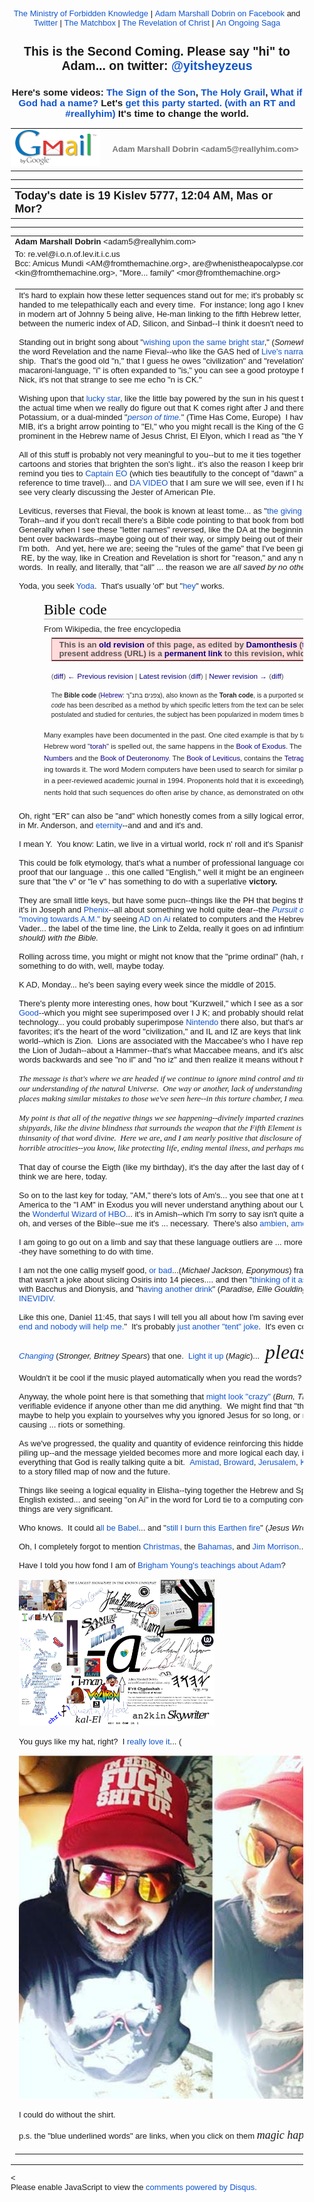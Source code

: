 <!DOCTYPE html PUBLIC "-//W3C//DTD HTML 4.01//EN" "https://www.w3.org/TR/html4/strict.dtd">
<!-- saved from url=(0115)https://mail.google.com/mail/u/3/?ui=2&amp;ik=b3fd74b597&amp;view=pt&amp;search=sent&amp;msg=15915776fb8cfec9&amp;siml=15915776fb8cfec9 -->
<html lang="en" data-inboxsdk-session-id="1482584038885-0.24954161653133844" data-inboxsdk-master-claimed="true" data-inboxsdk-active-app-ids='[{"appId":"sdk_wordzen_7bc143d54d"},{"appId":"sdk_streak_21e9788951","version":"6.2868"}]' data-inboxsdk-app-logger-master-chosen="true" data-map-id="d0f831a71ba8c9ca" data-inboxsdk-last-event="1482584040038"><head data-inboxsdk-script-injected="true"><meta http-equiv="Content-Type" content="text/html; charset=utf-8" /><style type="text/css">
body,td,div,p,a,input {font-family: arial, sans-serif;}
</style><meta http-equiv="X-UA-Compatible" content="IE=edge" /><title>Ministry of Forbidden Knowledge Mail - Today's date is 19 Kislev 5777, 12:04 AM, Mas or Mor?</title><style type="text/css">
body, td {font-size:13px} a:link, a:active {color:#1155CC; text-decoration:none} a:hover {text-decoration:underline; cursor: pointer} a:visited{color:##6611CC} img{border:0px} pre { white-space: pre; white-space: -moz-pre-wrap; white-space: -o-pre-wrap; white-space: pre-wrap; word-wrap: break-word; max-width: 800px; overflow: auto;} .logo { left: -7px; position: relative; }
</style><style id="inboxsdk__shared_style">.inboxsdk__notransition {
  -webkit-transition: none !important;
  -moz-transition: none !important;
  -o-transition: none !important;
  -ms-transition: none !important;
  transition: none !important;
}

.inboxsdk__close_button {
  height: 24px;
  width: 24px;
  opacity: .7;
  position: relative;
  background: none;
  border: none;
  padding: 0;
  box-sizing: content-box;
  outline: none;
  cursor: pointer;
}
.inboxsdk__close_button:focus, .inboxsdk__close_button:hover {
  opacity: 1;
}
.inboxsdk__close_button:focus::before {
  background-color: rgba(0,0,0,.12);
}
.inboxsdk__close_button::before {
  border-radius: 50%;
  position: absolute;
  top: -4px;
  bottom: -4px;
  left: -4px;
  right: -4px;
  padding: 4px;
  content: ' ';
}
.inboxsdk__close_button::after {
  content: ' ';
  background: url(https://www.gstatic.com/images/icons/material/system/1x/close_black_24dp.png);
  position: absolute;
  height: 24px;
  width: 24px;
  top: 0;
  left: 0;
}

.JGBbfecbcDGdDBFd {
  display: none;
}

/* drawer */

.inboxsdk__drawer_view_container {
  visibility: visible;
  direction: initial;
  position: fixed;
  height: 100vh;
  width: 100vw;
  bottom: 0;
  left: 0;
  z-index: 51;
  pointer-events: none;
}
.inboxsdk__drawer_view {
  position: absolute;
  pointer-events: auto;
  top: 0;
  bottom: 0;
  right: 0;
  width: 452px;
  font: normal normal normal normal 13px / normal "Helvetica Neue", Helvetica, Arial, sans-serif;
  display: -webkit-flex;
  display: flex;
  -webkit-flex-direction: column;
  flex-direction: column;
  background-color: #fff;
  outline: none;
  box-shadow: 0 0 8px rgba(0,0,0,.18), 0 8px 16px rgba(0,0,0,.36);
  -webkit-transform: translateX(100%);
  transform: translateX(100%);
  transition: transform 150ms cubic-bezier(.4,0,.2,1);
}

.inboxsdk__drawer_view.inboxsdk__active {
  -webkit-transform: none;
  transform: none;
}
.inboxsdk__drawer_title_bar {
  background-color: #f5f5f5;
  border-bottom: 1px solid #e0e0e0;
  padding: 16px 20px;
  white-space: nowrap;
  display: -webkit-flex;
  display: flex;
  flex: 0 0 auto;
  -webkit-flex: 0 0 auto;
}
.inboxsdk__drawer_title_bar .inboxsdk__close_button {
  margin-right: 20px;
  -webkit-flex-shrink: 0;
  flex-shrink: 0;
}
.inboxsdk__drawer_title {
  overflow: hidden;
  text-overflow: ellipsis;
  white-space: nowrap;
  font: normal normal normal normal 20px / 24px "Helvetica Neue", Helvetica, Arial, sans-serif;
}

/* backdrop */

.inboxsdk__inbox_backdrop {
  visibility: visible;
  position: fixed;
  height: 100vh;
  width: 100vw;
  bottom: 0;
  left: 0;
  z-index: 50;
  background-color: transparent;
  transition: background-color 150ms cubic-bezier(0.4, 0, 1, 1);
}
.inboxsdk__inbox_backdrop.inboxsdk__active {
  background-color: rgba(10,10,10,.6);
  transition: background-color 70ms cubic-bezier(0,0,.2,1);
}

.inboxsdk__inbox_backdrop ~ .inboxsdk__inbox_backdrop {
  opacity: 0.6;
}

/* hidden */

.CfFbJJIcbEJaHIbI {
  display: -webkit-flex;
  display: flex;
  -webkit-flex-direction: column;
  flex-direction: column;
}

.bIeeEdGBbfFdcBDC &gt; .inboxsdk__close_button {
  position: absolute;
  bottom: 10px;
  right: 20px;
}

.GcfFADEfJbcDDGGa {
  width: 216px;
}

.GACIJBBCFCbeBHDB {
  overflow: hidden;
  font: 12px Arial, sans-serif;
  max-height: 100%;
  box-sizing: border-box;
}

.dBIcIJGbfdcfFCCf {
  white-space: nowrap;
  display: -webkit-flex;
  display: flex;
  -moz-user-select: none;
  -webkit-user-select: none;
  user-select: none;
  cursor: default;
}

.GACIJBBCFCbeBHDB.dGHAfJbfCDDCbJAb .dBIcIJGbfdcfFCCf:hover,
.GACIJBBCFCbeBHDB.BGFDdcfJeDeadAIe .dBIcIJGbfdcfFCCf {
  background: rgba(0,0,0,.03);
}

.BIdAIDaGEccbCECG {
  min-width: 0;
  overflow: hidden;
  text-overflow: ellipsis;
}

.GACIJBBCFCbeBHDB.dGHAfJbfCDDCbJAb .BIdAIDaGEccbCECG {
  cursor: move;
}

.edJIGAFAAJeEdaaC {
  padding-left: 20px;
  vertical-align: middle;
  font: 13px / 40px "Helvetica Neue", Helvetica, Arial, sans-serif;
  color: #303030;
}

.bIeeEdGBbfFdcBDC.BcIJGbJBGJfFBHfG .dBIcIJGbfdcfFCCf {
  display: none;
}

.BacaAEFfdBIAdcJJ {
  display: inline-block;
  vertical-align: middle;
  margin-left: 10px;
  box-sizing: border-box;
  background-size: contain;
}

.BacaAEFfdBIAdcJJ,
.BacaAEFfdBIAdcJJ &gt; img {
  width: 20px;
  height: 20px;
}

.JcecJaGbFFebDDcA {
  -webkit-flex: 1;
  flex: 1;
  text-align: right;
  visibility: hidden;
}

.GACIJBBCFCbeBHDB.dGHAfJbfCDDCbJAb .JcecJaGbFFebDDcA {
  visibility: visible;
  cursor: pointer;
}

.FDAIaBbaeJCfGDaa {
  margin-top: 12px;
  margin-right: 4px;
  background: url(https://www.streak.com/build/images/arrowDown.png) center / 20px no-repeat;
  border: none;
  width: 14px;
  height: 14px;
  -webkit-transform: rotate(-90deg);
  transform: rotate(-90deg);
  transition: -webkit-transform .15s, transform .15s;
  outline: none;
  opacity: .6;
  cursor: pointer;
}

.dBIcIJGbfdcfFCCf:hover .FDAIaBbaeJCfGDaa,
.GACIJBBCFCbeBHDB.BGFDdcfJeDeadAIe .dBIcIJGbfdcfFCCf .FDAIaBbaeJCfGDaa {
  opacity: .9;
}

.GACIJBBCFCbeBHDB.cEBDdaaCDaEaBJdG .FDAIaBbaeJCfGDaa {
  -webkit-transform: rotate(0);
  transform: rotate(0);
}

.dDFEGefAfJdbACfF {
  border-bottom: 1px solid #ddd;
  margin-bottom: 15px;
}

/* end hidden */
</style><style id="inboxsdk__style">/* suggestions */

.inboxsdk__suggestions_separator_before {
  padding-bottom: 2px !important;
}

.inboxsdk__suggestions_separator_after {
  border-top: 1px solid #e5e5e5;
  padding-top: 2px !important;
}

/* buttons */

div.T-I.inboxsdk__button {
  -webkit-user-select: none;
  min-width: 27px;
}

.inboxsdk__no_bg {
  background: none;
}

.inboxsdk__button.inboxsdk__button_disabled {
  opacity: 0.55;
}

  .inboxsdk__button_icon + .inboxsdk__button_text {
    margin-left: 5px;
  }

.inboxsdk__button_icon {
  display: inline-block;
}

.inboxsdk__button_iconImg {
  height: 16px;
  width: 16px;
  vertical-align: middle;
  margin-top: -2px;
  user-drag: none;
  -moz-user-select: none;
  -webkit-user-drag: none;
}

.inboxsdk__button_green_inactive {
  -webkit-box-shadow: 0 1px 0 rgba(0,0,0,.05);
  box-shadow: 0 1px 0 rgba(0,0,0,.05);
  background-color: #53a93f;
  background-image: -webkit-linear-gradient(top,transparent,transparent);
  background-image: linear-gradient(top,transparent,transparent);
  border: 1px solid transparent;
  color: #fff;
  text-shadow: none;
}

.inboxsdk__button_green_hover {
  -webkit-box-shadow: inset 0 -1px 0 #4c8534;
  box-shadow: inset 0 -1px 0 #4c8534;
  background-color: #65b045;
  background-image: -webkit-linear-gradient(top,transparent,transparent);
  background-image: linear-gradient(top,transparent,transparent);
  border: 1px solid transparent;
  border-bottom: 1px solid #4c8534;
  text-shadow: none;
}

.inboxsdk__button_green_active {
  -webkit-box-shadow: inset 0 1px 0 #2f6124;
  box-shadow: inset 0 1px 0 #2f6124;
  background: #3e802f;
  border: 1px solid transparent;
  border-top: 1px solid #2f6124;
  color: #fff;
  text-shadow: none;
}

.J-M.inboxsdk__menu {
  min-width: 1em;
  min-height: 1em;
  padding: 0px;
  overflow: visible;
  max-height: none;
}

.f4.J-N-JX.inboxsdk__message_more_icon {
  margin-top: -1px;
  width: 16px;
  height: 16px;
}

/* end */

/* compose buttons */

.T-I.inboxsdk__button.inboxsdk__compose_sendButton {
  min-width: 0px;
  margin-right: 0px;
  margin-left: 0px;
  padding:0px;
}

.inboxsdk__compose_actionToolbar {
  padding: 0px 0px 0px 5px;
  white-space: nowrap;
}

.inboxsdk__compose_actionToolbar div.inboxsdk__button {
  min-width: 27px;
  height: 27px;
}

.inboxsdk__compose_actionToolbar .inboxsdk__button_icon {
  height: 17px;
  width: 17px;
  display: inline-block;
  vertical-align: middle;
  position: relative;
  margin-top: 2px;
}

.inboxsdk__compose_actionToolbar .inboxsdk__button_iconImg {
  vertical-align: top;
  height: 17px;
  width: 17px;
  display: inline-block;
  margin-top: -1px;
}

.inboxsdk__compose_actionToolbar .inboxsdk__button &gt; div {
    opacity: 0.55;
}

.inboxsdk__compose_actionToolbar .inboxsdk__button:focus {
  border: 1px solid #4d90fe;
  outline: none;
}


  .inboxsdk__compose_actionToolbar .inboxsdk__button.inboxsdk__button_hover &gt; div, .inboxsdk__compose_actionToolbar .inboxsdk__button:focus &gt; div {
    opacity: 1
  }


.inboxsdk__compose_groupedActionToolbar {
  position: absolute;
  bottom: 44px;
  background: #f5f5f5;
  margin: 3px;
  box-shadow: 0 2px 2px -1px rgba(0,0,0,0.1);
  border: 1px solid #cfcfcf;
  padding: 1px !important;
  z-index: 10;
  left: 0px;
}

.inboxsdk__compose_groupedActionToolbar div.inboxsdk__button {
  z-index: 1;
}

.inboxsdk__compose_groupedActionToolbar_arrow {
  position: absolute;
  background: url('https://ssl.gstatic.com/ui/v1/icons/mail/down_pointer.png') no-repeat;
  width: 17px;
  height: 18px;
  bottom: -16px;
  margin-left: 4px;
}

/* end */

/* appid warning */

.inboxsdk__appid_warning {
  margin: 0;
  padding: 9px;
  color: #4b4b4b;
  height: 32px;
  background: #ff6c6c;
  font-size: 10pt;
}

.inboxsdk__appid_warning_main {
  display: inline-block;
  vertical-align: middle;
}

.inboxsdk__appid_warning .topline {
  font-weight: bold;
  font-size: 11pt;
}

a.inboxsdk__appid_register {
  color: white;
  display: inline-block;
  background: #1989ff;
  border-radius: 3px;
  text-decoration: none;
  box-shadow: 0 0 5px rgba(0,0,0,0.3);
  padding: 7px;
  font-size: 10pt;
  vertical-align: middle;
  margin-left: 1em;
}

input.inboxsdk__x_close_button {
  background-color: transparent;
  background-image: url(https://www.streak.com/build/images/circle_border_x.png);
  background-size: cover;
  background-repeat: no-repeat;
  background-position: center center;
  height: 20px;
  width: 20px;
  border: none;
  display: inline-block;
  vertical-align: middle;
  cursor: pointer;

  float: right;
  margin: 5px;
}

/* thread rows */

.inboxsdk__gmail_label.inboxsdk__label_has_icon .au {
  display: inline-block;
  margin-left: 14px;
}

.inboxsdk__thread_row_label .inboxsdk__button_icon,
.inboxsdk__thread_row_label .inboxsdk__button_iconImg {
  height: 11px;
  width: 11px;
}

.inboxsdk__thread_row_label .inboxsdk__button_icon {
  display: inline-block;
  margin-top: 2px;
  margin-left: 4px;
  position: absolute;
}

.inboxsdk__thread_row_button {
  outline: 0;
  padding: 0 5px;
  position: relative;
  height: 15px;
  width: 15px;
  top: -2px;
}

.inboxsdk__gmail_action {
  float: right;
  position: relative;
  background-color: grey;
  border: 1px solid black;
  margin-left: 1em;
  cursor: default;
  padding: 0 6px;
  background-image: -webkit-linear-gradient(top,#e9e9e9,#e6e6e6);
  background-image: linear-gradient(top,#e9e9e9,#e6e6e6);
  border: 1px solid rgba(0,0,0,0.1);
  border-color: #ccc;
  color: #444;
  height: 17px;
  line-height: 17px;
  min-width: 56px;
  border-radius: 2px;
  font-size: 11px;
  font-weight: bold;
  text-align: center;
  white-space: nowrap;
  padding-right: 18px;
}

.inboxsdk__gmail_action:focus {
  border: 1px solid #4d90fe;
  outline: none;
}

.inboxsdk__gmail_action:active {
  box-shadow: inset 0 1px 2px rgba(0,0,0,.1);
}

.inboxsdk__gmail_action:hover {
  box-shadow: 0 1px 1px rgba(0,0,0,.05);
  background-color: #ededed;
  background-image: -webkit-linear-gradient(top,#ededed,#eaeaea);
  background-image: linear-gradient(top,#ededed,#eaeaea);
  border-color: #b8b8b8;
}

.inboxsdk__gmail_action::after {
  content: '';
  position: absolute;
  right: 5px;
  top: 5px;
  margin-left: 5px;
  background: no-repeat url(https://ssl.gstatic.com/mail/sprites/smartmail-561acb673be75c1d374881a95997fce4.png) -67px -100px;
  width: 7px;
  height: 7px;
  opacity: .55;
}

.inboxsdk__thread_row_custom_date {
  margin-left: 2px;
}

span.inboxsdk__thread_row_custom_date + span:not(.inboxsdk__thread_row_custom_date) {
  display: none;
}

span.inboxsdk__thread_row_custom_draft_label + div.yW {
  display: none;
}

.inboxsdk__thread_row_attachment_icon {
  margin-left: 3px;
  width: 16px;
  height: 16px;
}

.inboxsdk__thread_row_icon_wrapper {
  display: inline-block;
  width: 25px;
  margin-right: 3px;
}

.inboxsdk__thread_row_image_added .y6 .inboxsdk__thread_row_icon_wrapper ~ span[id] {
  margin-left: 3px;
}

  .inboxsdk__thread_row_icon_wrapper .inboxsdk__button_icon {
    position: absolute;
    top: 50%;
    height: 24px;
    overflow: hidden;
    width: 24px;
    margin-top: -12px;
  }

    .inboxsdk__thread_row_icon_wrapper .inboxsdk__button_iconImg {
      height: 24px;
      width: 24px;
      margin-top: 0px;
    }

  .inboxsdk__thread_row_image_added .a4W, .inboxsdk__thread_row_image_added .apA, .inboxsdk__thread_row_image_added .apx {
    position: relative;
  }


/* end thread rows */

td.gH div.gK span:first-child &gt; img {
  margin-right: 3px;
}

td.gH div.gK span:first-child &gt; img:last-child {
  margin-right: 6px;
}

.inboxsdk__message_attachment_icon {
  width: 21px;
  height: 21px;
  margin-top: -3px;
}

/* Work around issue where clicking "Remove formatting" in Compose causes this
 * element to become taller and shift the toolbar down. */
.gU .aWQ {
  max-height: 3px;
}

.aQw .inboxsdk__button_iconImg {
  margin-top: 2px;
}

.aZi .asa .inboxsdk__button_iconImg {
  display: inline-block;
  vertical-align: middle;
  margin-top: -3px;
}

/* Message view attachments toolbar */
.aZi .aZj .asa .inboxsdk__button_iconImg {
  margin: 0;
}

body .dw {
  /* Fixes issue where a tall compose window opened over a custom view could be
   * overlapped by Gmail's top bar. Also fixes issue where mole widgets are
   * only visible while a compose window is open.
   */
  z-index: 6 !important;
}

.inboxsdk__compose_outerSidebar_wrapper {
  position: absolute;
  left: -401px;
  top: 0px;
  background: white;
  width: 400px;
  bottom: 0px;
  border-left: 1px solid silver;
  box-shadow: -2px 0px 1px #E6E6E6;
  display: block;
}

.inboxsdk__outerSidebarActive .aSt .inboxsdk__compose_outerSidebar_wrapper {
  border-left: 0;
  box-shadow: none;
  left: -400px;
}

.inboxsdk__outerSidebarActive .aSs &gt; div { width: 50% !important; margin-left: 30%; }

.inboxsdk__compose_outerSidebar_header {
  background: #404040;
  font-size: 80%;
  padding: 10px 10px 11px 10px;
  color: white;
  border-bottom: 1px solid #C4C4C4;
}

.inboxsdk__compose_outerSidebar_body {
  position: absolute;
  width: 100%;
  bottom: 43px;
  top: 36px;
  left: -1px;
  overflow: auto;
}

.inboxsdk__compose_outerSidebar_footer {
  position: absolute;
  bottom: 0px;
  width: 100%;
  border-top: 1px solid rgb(206, 206, 206);
  display: block;
}

.inboxsdk__compose_innerSidebarActive form, .inboxsdk__compose_innerSidebarActive .GQ {
  padding-right: 200px;
}

div.inboxsdk__compose_statusbar {
  margin: 0;
  border: 0;
  height: 40px;
}

.inboxsdk__compose_statusbarActive .aoI {
  height: auto !important;
}

/* compose size fixing */
.inboxsdk__compose .qz {
  max-height: inherit !important;
}

/* .dw means not fullscreen */
.dw .inboxsdk__compose_statusbarActive .aDj.aDi {
  position: static !important;
}

.inboxsdk__compose_statusbarActive .aDj &gt; .aDh {
  height: auto;
}

.inboxsdk__recipient_row td.ok {
  height: 23px;
}

.inboxsdk__recipient_row td.az3 {
  padding: 0px 3px 3px 3px;
}

/* toolbar visibility */

[data-thread-toolbar=true] [data-rowlist-toolbar=true] {
  display: none;
}

[data-toolbar-expanded=true] [data-toolbar-expanded=false] {
  display: none;
}

[data-toolbar-expanded=false] [data-toolbar-expanded=true] {
  display: none;
}


[data-toolbar-icononly=true] .inboxsdk__button_text {
  display: none;
}

.inboxsdk__menuItem img, .inboxsdk__menuItem .inboxsdk__icon {
  height: 16px;
  width: 16px;
  margin-left: -20px;
  position: absolute;
  margin-top: -1px;
}

/* end */

/* modal */

.inboxsdk__modal_overlay {
  right: 0px;
  bottom: 0px;
}

.inboxsdk__modal_fullscreen {
  position: fixed;
  top: 0px;
  left: 0px;
  bottom: 0px;
  right: 0px;
  z-index: 501;
  display: flex;
  display: -webkit-flex;
  justify-content: center;
  -webkit-justify-content: center;
  align-items: center;
  -webkit-align-items: center;
  padding: 110px 50px 50px 50px;
}

.inboxsdk__modal_content {
    margin-top: 30px; margin-bottom: 30px;
}

.inboxsdk__modal_fullscreen.inboxsdk__modal_content_no_buttons .inboxsdk__modal_content {
  margin-bottom: 0px;
}

.inboxsdk__modal_close {
  outline: none;
  cursor: pointer;
}


.inboxsdk__modal_fullscreen .inboxsdk__modal_container {
  position: relative;
  margin-top: -60px;
  width: auto;
  overflow: hidden;
}

  .inboxsdk__modal_fullscreen.inboxsdk__modal_hideTop .inboxsdk__modal_close {
    display: none;
  }

  .inboxsdk__modal_fullscreen.inboxsdk__modal_hideTop .inboxsdk__modal_container {
    padding-top: 0px;
  }

  .inboxsdk__modal_fullscreen.inboxsdk__modal_hideTop .inboxsdk__modal_content {
    margin-top: 0px;
  }

  .inboxsdk__modal_fullscreen.inboxsdk__modal_hideTop .Kj-JD-K7 {
    margin: 0px;
  }

  .inboxsdk__modal_fullscreen.inboxsdk__modal_hideSides .inboxsdk__modal_container {
    padding-left: 0px;
    padding-right: 0px
  }

  .inboxsdk__modal_fullscreen.inboxsdk__modal_hideBottom .inboxsdk__modal_content {
    margin-bottom: 0px;
  }

  .inboxsdk__modal_fullscreen.inboxsdk__modal_hideBottom .inboxsdk__modal_container {
    padding-bottom: 0px;
  }

/* end modal */

/* mole */

/* Fix issue where Compose toolbar can become disconnected when moles or
 * drawers are in use */
.inboxsdk__drawers_in_use .aDi,
.inboxsdk__moles_in_use .aDi {
  left: auto !important;
}

/* Make it so the compose/mole layer doesn't wrap, so we don't have to do a lot
 * of fancy logic to hide moles ourselves when things get too crowded. */
.inboxsdk__moles_in_use .nH &gt; .nH &gt; .no {
  white-space: nowrap;
}
.inboxsdk__moles_in_use .nH &gt; .nH &gt; .no &gt; * {
  white-space: initial;
}
.inboxsdk__moles_in_use .nH &gt; .nH &gt; .no &gt; .nn {
  display: inline-block;
  float: none;
}

.inboxsdk__mole_view {
  position: relative;
  max-width: 564px;
  height: 100vh;
  vertical-align: top;
  display: inline-flex;
  display: -webkit-inline-flex;
  align-items: flex-end;
  -webkit-align-items: flex-end;
}

.inboxsdk__mole_view_inner {
  visibility: visible;
  box-sizing: border-box;
  margin-right: 5px;
  box-shadow: rgba(0,0,0,0.2) 0 2px 6px;
  min-width: 260px;
  min-height: 36px;
}

.inboxsdk__mole_view_titlebar {
  position: absolute;
  left: 0;
  right: 5px;
  color: white;
  font-size: 12.8px;
  background: #404040;
  box-sizing: border-box;
  height: 36px;
  padding-top: 7px;
  padding-left: 11px;
  cursor: pointer;
}

.inboxsdk__mole_view_titlebar h2 {
  font-size: inherit;
  font-weight: inherit;
  margin: 4px 0 0 0;
  white-space: nowrap;
  overflow: hidden;
  text-overflow: ellipsis;
}

.inboxsdk__mole_title_buttons {
  white-space: nowrap;
  float: right;
  padding-right: 5px;
  margin-top: -3px;
}

.inboxsdk__mole_title_buttons &gt; img {
  height: 24px;
  width: 24px;
  position: relative;
  top: 2px;
  opacity: 0.6;
}

.inboxsdk__mole_title_buttons &gt; img:hover {
  opacity: 1;
  background-color: #737373;
}

.inboxsdk__mole_view.inboxsdk__minimized .inboxsdk__mole_view_content,
.inboxsdk__mole_view.inboxsdk__minimized.inboxsdk__mole_use_minimize_title h2.inboxsdk__mole_default,
.inboxsdk__mole_view:not(.inboxsdk__minimized) h2.inboxsdk__mole_minimized,
.inboxsdk__mole_view:not(.inboxsdk__mole_use_minimize_title) h2.inboxsdk__mole_minimized,
.inboxsdk__mole_view.inboxsdk__minimized .Hl,
.inboxsdk__mole_view:not(.inboxsdk__minimized) .Hk {
  display: none;
}

.inboxsdk__mole_view_content {
  margin-top: 36px;
  border: 1px solid #cfcfcf;
  background: white;
  min-width: 260px;
  min-height: 20px;
  max-height: 80vh;
}

.inboxsdk__mole_view_chromeless .inboxsdk__mole_view_inner {
  min-width: 0px;
}

.inboxsdk__mole_view_chromeless .inboxsdk__mole_view_content {
  margin-top: 0px;
  min-width: 0px;
}

/* end mole */


/* tabs */

.inboxsdk__tab {
  width: 30px;
}

.inboxsdk__tab.BcIJGbJBGJfFBHfG:first-child:last-child {
  display: none;
}

.inboxsdk__tab.inboxsdk__tab_selected {
  width: auto;
}

table.aKk .inboxsdk__contentTabContainer .inboxsdk__tab .aAy[role=tab] {
  height: 28px;
}

.inboxsdk__tab_icon {
  width: 30px;
  height: 25px;
  background-position-x: 5px;
  background-position-y: 3px;
  background-size: 16px;
  bacgkround-repeat: no-repeat;
}

.inboxsdk__tab_icon img {
  height: 16px;
  width: 16px;
  margin-left: 5px;
  margin-top: 3px;
}

.inboxsdk__tab .aKx {
  top: 4px;
}

.inboxsdk__hidden div[role=complementary] {
  position: static !important;
}

/* Fix issue where hidden causes threadview to be taller than it should */
.inboxsdk__hidden &gt; div.y4,
.cHAAdHBFeICcJEIf &gt; div.y4 {
  display: none;
}

table.aKk .inboxsdk__contentTabContainer .inboxsdk__tab:first-child .aAy[role=tab] {
  border-left-width: 1px;
}

/* end tabs */

/* old hidden */

.inboxsdk__hidden .inboxsdk__contentPanelContainer {
  font: 12px Arial, sans-serif;
  max-width: 220px;
}

.inboxsdk__contentPanelContainer_contentContainer {
  overflow: hidden;
  margin-bottom: 10px;
  border-bottom: 1px solid #D8D8D8;
}


/* end old hidden */


/* hidden */

.cHAAdHBFeICcJEIf div[role=complementary] {
  position: static !important;
  width: 216px !important;
}

.cHAAdHBFeICcJEIf {
  /* Necessary to prevent z-indexes on hidden items from causing them to show
  above stuff outside of the hidden. */
  will-change: position;
}

.bIeeEdGBbfFdcBDC {
  position: relative;
}

.GACIJBBCFCbeBHDB {
  background: #ffffff;
}

.GcfFADEfJbcDDGGa {
  padding: 4px 0 12px;
}

.bIeeEdGBbfFdcBDC.BcIJGbJBGJfFBHfG .GcfFADEfJbcDDGGa {
  padding-top: 0;
}

/* end hidden */

/* custom content */

.inboxsdk__custom_view_element {
  overflow: auto;
}

/* end custom content */


/* nav menu */


.inboxsdk__hide_native_marker .ain:not(.inboxsdk__navItem) {
  border-left-color: transparent;
}
.inboxsdk__hide_native_marker .ain:not(.inboxsdk__navItem) .nZ .aio * {
  color: inherit !important;
}
.inboxsdk__hide_native_marker .ain:not(.inboxsdk__navItem) .nU:not(.n1) .n0 {
  font-weight: normal;
}

.inboxsdk__navItem_hover .aj0, .inboxsdk__navItem_hover .p8 {
  visibility: visible;
}

.inboxsdk__navItem_link {
  position: absolute;
  top: 0px;
  right: -4px;
}

[dir=rtl] .inboxsdk__navItem_link {
  left: -4px;
  right: initial;
}

.inboxsdk__navItem_container .aio .inboxsdk__button {
  position: absolute;
  top: 0px;
  right: -30px;
}

.inboxsdk__navItem_marker {
  position: absolute;
  left: 0px;
  padding-bottom: 2px;
}

.ain .inboxsdk__navItem_container {
  margin-left: -18px;
}

.inboxsdk__navItem_container {
  margin-left: -14px;
}

.inboxsdk__expando {
  z-index: 1;
}

.aip .CK {
  color: #15c;
}

.aip .CK:hover {
  text-decoration: underline;
}

.inboxsdk__navItem_container .aio.aip {
  white-space: nowrap;
}

/* end nav menu */



/* search results section */

.inboxsdk__custom_sections {
  margin-bottom: 15px;
}

.inboxsdk__custom_sections.Wc {
  padding: 0px;
  margin-bottom: 0px;
}

.inboxsdk__resultsSection {
  padding-top: 20px;
}

  .inboxsdk__custom_sections.Wc .inboxsdk__resultsSection {
    padding-top: 0px;
  }

.inboxsdk__custom_sections .Wg {
  padding-top: 0px;
}

  .inboxsdk__custom_sections.Wc .Wg {
    border-bottom: 0;
    padding: 0px;
  }

.inboxsdk__results_collapsedContainer &gt; div {
  display: inline;
}

.inboxsdk__resultsSection.inboxsdk__resultsSection_collapsed {
  display: inline-block;
  margin-right: 20px;
}

  .Wc .inboxsdk__resultsSection.inboxsdk__resultsSection_collapsed {
    margin-right: 0px;
  }

.inboxsdk__resultsSection_collapsed .Cr {
  display: none;
}

.inboxsdk__resultsSection_title {
  white-space: nowrap;
  cursor: pointer;
  display: inline-block;
}

  .Wc .inboxsdk__resultsSection_title {
    padding: 3px 0 3px 8px;
  }

.inboxsdk__resultsSection_title_subtitle {
  opacity: 0.5;
  margin-left: 5px;
}

  .Wc .inboxsdk__resultsSection_title_subtitle {
    font-size: 80%;
  }

.inboxsdk__resultsSection_title .Wp {
  float: left;
  height: 10px;
  width: 20px;
  margin-top: 3px;
}

.inboxsdk__resultsSection_title h3 {
  margin-bottom: 10px;
  margin-top: 20px;
  display: inline;
  float: none;
}

.inboxsdk__resultsSection_header_summaryText.Wm:last-child .amH {
  padding-right: 0px;
  margin-right: 0px;
}

  .inboxsdk__custom_sections.Wc .inboxsdk__resultsSection_header_summaryText:last-child {
    margin-right: 11px;
  }

.inboxsdk__custom_sections.Wc .J-JN-M-I {
  margin-right: 13px;
}

.inboxsdk__resultsSection_header_summaryText.Wm + .aAE {
  margin-left: 3px;
}

.inboxsdk__resultsSection .TB.TC {
  text-align: center;
}

.inboxsdk__resultsSection .inboxsdk__resultsSection_loading {
  font-style: italic;
}

.inboxsdk__resultsSection .inboxsdk__resultsSection_result_icon {
  height: 15px;
  width: 15px;
  margin-left: 9px;
}

.inboxsdk__resultsSection .xX {
  width: 20ex;
}

.inboxsdk__resultsSection_result_title span {
  text-overflow: ellipsis;
  display: block;
  overflow: hidden;
}

.inboxsdk__resultsSection tr .xW &gt; span {
  overflow: hidden;
  display: block;
  text-overflow: ellipsis;
}

.inboxsdk__resultsSection .V3 {
  overflow: hidden;
  white-space: nowrap;
}

.inboxsdk__resultsSection .at {
  position: relative;
}

.inboxsdk__resultsSection .at &gt; * {
  display: inline-block;
}

.inboxsdk__resultsSection_label_icon {
  height: 11px;
  width: 11px;
  position: absolute;
  margin-left: 4px;
  margin-top: 1px;
}

.inboxsdk__resultsSection .av, .inboxsdk__thread_row_label .av {
  max-width: 90px;
  overflow: hidden;
  text-overflow: ellipsis;
}

.inboxsdk__resultsSection_label_icon + .av, .inboxsdk__thread_row_label .inboxsdk__button_icon + .av {
  margin-left: 16px;
}

.Wc .inboxsdk__resultsSection_footer {
  padding: 3px 3px 3px 8px;
}

/* end search results section */


/* tooltip */

/* gmail styles */

.inboxsdk__tooltip .T-P {
  -webkit-box-shadow: 0 1px 3px rgba(0,0,0,.2);
  box-shadow: 0 1px 3px rgba(0,0,0,.2);
  background-color: #fff;
  border: 1px solid;
  border-color: #bbb #bbb #a8a8a8;
  padding: 16px;
  position: absolute;
  z-index: 1201!important;
}

  .inboxsdk__tooltip.inboxdk__tooltip_content .T-P {
    padding: 0px;
  }

.inboxsdk__tooltip .aRM {
  outline: none;
  padding: 13px 10px 16px;
  text-align: center;
}

  .inboxdk__tooltip_content.inboxsdk__tooltip .aRM {
    padding: 0px;
  }

.inboxsdk__tooltip .aRR {
  color: #333;
  font-size: 18px;
  margin-top: 13px;
}

.inboxsdk__tooltip .aRQ {
  color: #777;
  font-size: 13px;
  margin: 3px 0 14px 0;
}




/* end gmail styles */

.inboxsdk__tooltip {
  position: fixed;
  z-index: 1300;
  transition: left 200ms ease, top 200ms ease;
}

.inboxsdk__tooltip .T-P {
  position: relative;
  width: auto;
  max-width: 500px;
}

.inboxsdk__tooltip .inboxsdk__tooltip_arrow {
  position: fixed;
  z-index: 1400;
  margin-top: -1px;
  transition: left 200ms ease, top 200ms ease;
}

.inboxsdk__tooltip .inboxsdk__tooltip_close {
  -webkit-user-select: none;
}

.inboxsdk__tooltip .inboxsdk__button {
  margin-right: 0px;
}

.inboxsdk__tooltip .inboxsdk__tooltip_image {
  max-height: 300px;
  max-width: 500px;
  overflow: hidden;
  height: auto;
}

.inboxsdk__tooltip .inboxsdk__tooltip_image &gt; img {
  max-height: 300px;
  max-width: 500px;
}

/* end tooltip */


/* attachment card */

.inboxsdk__attachmentCard img.aQG.aYB {
  max-width: 178px;
  min-width: 178px;
  min-height: 118px;
}

.inboxsdk__attachmentCard img.aZG.aYw {
  background: none;
}

/* add some margins between cards so 4+ cards don't hit each other */

.aQw &gt; .T-I.J-J5-Ji.L3 {
  margin-top: 5px;
}

/* end attachment card */


/* keyboard shortcut help */

table.cf.wd.inboxsdk__shortcutHelp_table {
  margin-bottom: 15px;
}

.inboxsdk__shortcutHelp_table td.Dn {
  display: inline-block;
  width: 50%;
}

.inboxsdk__shortcutHelp_table table.cf {
  display: block;
}

.inboxsdk__shortcutHelp_table tbody tbody {
  display: block;
}

.inboxsdk__shortcutHelp_table tbody tbody tr {
  display: block;
  white-space: nowrap;
}

.inboxsdk__shortcutHelp_table td.wg.Dn {
  display: inline-block;
  width: 45%;
}

.inboxsdk__shortcutHelp_table span.wb {
  margin-left: 3px;
}

.inboxsdk__shortcutHelp_table td.we.Dn {
  width: 60%;
  white-space: normal;
}

.inboxsdk__shortcutHelp_title img.inboxsdk__icon {
  height: 21px;
  width: 21px;
  vertical-align: middle;
  margin-right: 10px;
  border-radius: 4px;
}

/* end keyboard shortcut help */


/* search suggestions */

.asor.inboxsdk__custom_suggestion {
  display: flex;
  display: -webkit-flex;
  justify-content: center;
  -webkit-justify-content: center;
  align-items: center;
  -webkit-align-items: center;
}

.inboxsdk__custom_suggestion img {
  max-width: 32px;
  max-height: 32px;
  margin-left: -11px;
}

/* end send suggestions */


/* app toolbar */

.inboxsdk__appButton {
  margin-right: -15px;
}

  .inboxsdk__appButton:first-child {
    margin-left: -45px;
  }

  .inboxsdk__appButton + .inboxsdk__appButton {
    margin-left: 35px;
  }

  .inboxsdk__appButton.inboxsdk__appButton_noGPlus {
    margin-right: 0px;
  }

.inboxsdk__appButton .inboxsdk__button_icon {
  margin-right: 5px;
  position: relative;
}

.inboxsdk__appButton a {
  color: #404040;
  text-decoration: none;
  line-height: 24px;
}

.inboxsdk__appButton.inboxsdk__appButton_noGPlus a {
  line-height: 30px;
}

.inboxsdk__appButton a:hover {
  text-decoration: underline;
  color: #000;
}

.inboxsdk__gmail_dark_theme .inboxsdk__appButton a {
  color: #eee;
}
.inboxsdk__gmail_dark_theme .inboxsdk__appButton a:hover {
  color: #fff;
}

.inboxsdk__appButton_tooltip {
  outline: none;
  transition: none;
  -webkit-animation: gb__a .2s;
}

.inboxsdk__appButton_tooltip .inboxsdk__tooltip_close {
  display: none;
}

.inboxsdk__tooltip.inboxsdk__appButton_tooltip .T-P {
  padding: 0px;
}

.inboxsdk__tooltip.inboxsdk__appButton_tooltip .aRM {
  padding: 0px;
  white-space: initial;
  text-align: center;
  font: normal normal normal normal 16px / normal arial, sans-serif;
}

.inboxsdk__tooltip.inboxsdk__appButton_tooltip .inboxsdk__tooltip_arrow {
  transform-origin: top;
  transform: rotateZ(180deg);
  margin-top: 9px;
}

/* end app toolbar */
</style> <script>
  (function(i,s,o,g,r,a,m){i['GoogleAnalyticsObject']=r;i[r]=i[r]||function(){
  (i[r].q=i[r].q||[]).push(arguments)},i[r].l=1*new Date();a=s.createElement(o),
  m=s.getElementsByTagName(o)[0];a.async=1;a.src=g;m.parentNode.insertBefore(a,m)
  })(window,document,'script','https://www.google-analytics.com/analytics.js','ga');

  ga('create', 'UA-74743044-2', 'auto');
  ga('send', 'pageview');

</script></head>
<body style="width: 100%; margin: 0 auto; text-align: left; font-family: Arial;">
<center>
<script type="text/javascript">
    google_ad_client = "ca-pub-9608809622006883";
    google_ad_slot = "4355365452";
    google_ad_width = 728;
    google_ad_height = 90;
</script>
<!-- leaderboard -->
<script type="text/javascript" src="//pagead2.googlesyndication.com/pagead/show_ads.js">
</script>
<br />
<a href="https://www.facebook.com/MinistryOfForbiddenKnowledge">The Ministry of Forbidden Knowledge</a> | 
<a href="https://www.facebook.com/admdbrn">Adam Marshall Dobrin on Facebook</a> and <a href="https://twitter.com/intent/user?screen_name=yitsheyzeus">Twitter</a> |
<a href=".">The Matchbox</a> | 
<a href=".">The Revelation of Christ</a> | 
<a href="http://medium.com/@adam5/publications">An Ongoing Saga</a>
<br />
</center>
<center><h2>
This is the Second Coming.  Please say "<b>hi</b>" to Adam... on twitter: <a href="https://twitter.com/yitsheyzeus" target="_new">@yitsheyzeus</a>
</h2><h3>
Here's some videos: <a href="https://www.youtube.com/watch?v=AevgjKPDgfM&amp;feature=youtu.be" target="_new">The Sign of the Son</a>, <a href="https://vimeo.com/156698154" target="_new">The Holy Grail</a>, <a href="https://www.youtube.com/watch?v=Fr_CHOxSyc8" target="_new">What if God had a name?</a>
Let's <a href="https://twitter.com/intent/retweet?related=yitsheyzeus&amp;tweet_id=804005770937462784">get this party started. (with an RT and #reallyhim)</a>  It's time to change the world.</h3>
</center>
<div class="bodycontainer"><table width="100%" cellpadding="0" cellspacing="0" border="0"><tbody><tr height="14px"><td width="143"><img src="./KISLEVCRAZY_files/logo.gif" width="143" height="59" alt="Ministry of Forbidden Knowledge Mail" class="logo" /></td><td align="right"><font size="-1" color="#777"><b>Adam Marshall Dobrin &lt;adam5@reallyhim.com&gt;</b></font></td></tr></tbody></table><hr /><div class="maincontent"><table width="100%" cellpadding="0" cellspacing="0" border="0"><tbody><tr><td><font size="+1"><b>Today's date is 19 Kislev 5777, 12:04 AM, Mas or Mor?</b></font><br /></td></tr></tbody></table><hr /><table width="100%" cellpadding="0" cellspacing="0" border="0" class="message"><tbody><tr><td><font size="-1"><b>Adam Marshall Dobrin </b>&lt;adam5@reallyhim.com&gt;</font></td><td align="right"><font size="-1">Mon, Dec 19, 2016 at 12:04 AM</font></td></tr><tr><td colspan="2"><font size="-1" class="recipient"><div>To: re.vel@i.o.n.of.lev.it.i.c.us</div><div>Bcc: Amicus Mundi &lt;AM@fromthemachine.org&gt;, are@whenistheapocalypse.com, WE ARE &lt;are@fromthemachine.org&gt;, kin &lt;kin@fromthemachine.org&gt;, "More... family" &lt;mor@fromthemachine.org&gt;</div></font></td></tr><tr><td colspan="2"><table width="100%" cellpadding="12" cellspacing="0" border="0"><tbody><tr><td><div style="overflow: hidden;"><font size="-1"><div dir="ltr">It's hard to explain how these letter sequences stand out for me; it's probably some kind of subconscious filter--honestly, it's probably being handed to me telepathically each and every time.&nbsp; For instance; long ago I knew that I was the Fifth Adam, way before I had seen the confluence in modern art of Johnny 5 being alive, He-man linking to the fifth Hebrew letter, Voltron the same in Latin; and of course <a href="https://www.youtube.com/watch?v=Uwzg7SYZKF0&amp;list=PLgYKDBgxsoMPrnVh3DiutJ2bZNwk6N_14" target="_blank" data-saferedirecturl="https://www.google.com/url?hl=en&amp;q=http://boom.lamc.la&amp;source=gmail&amp;ust=1482670438689000&amp;usg=AFQjCNH4boskRXe2Fj2VnYgN8DyVdChNsg">the Fifth Element</a>--this link between the numeric index of AD, Silicon, and Sinbad--I think it doesn't need to be expained more than that.<div><br /></div><div>Standing out in bright song about "<a href="https://www.youtube.com/watch?v=dan6g5a3Dgg" target="_blank" data-saferedirecturl="https://www.google.com/url?hl=en&amp;q=https://www.youtube.com/watch?v%3Ddan6g5a3Dgg&amp;source=gmail&amp;ust=1482670438690000&amp;usg=AFQjCNEyTI5KiBaMTlsZ3omWnZ6RdTXDMQ">wishing upon the same bright star</a>," (<i>Somewhere Out There, Linda Rondstadt</i>) is the link between the heart of the word Revelation and the name Fieval--who like the GAS hed of <a href="https://www.youtube.com/watch?v=cXCA5-KHknY" target="_blank" data-saferedirecturl="https://www.google.com/url?hl=en&amp;q=https://www.youtube.com/watch?v%3DcXCA5-KHknY&amp;source=gmail&amp;ust=1482670438690000&amp;usg=AFQjCNFV7b-0VoYgnDh-6yygCVPYfkM1kg">Live's narrative of my 2013 and 2014</a> was something of a tiny stoaway on a ship.&nbsp; That's the good old "n," that I guess he owes "civilization" and "revelation" to--oh right, that's where we are right now.&nbsp; In my rules of macaroni-language, "i" is often expanded to "is," you can see a good protoype for that in the laughter of <a href="https://www.facebook.com/photo.php?fbid=10154283229013420&amp;set=a.10154283230918420&amp;type=3&amp;theater" target="_blank" data-saferedirecturl="https://www.google.com/url?hl=en&amp;q=http://thor.lamc.la&amp;source=gmail&amp;ust=1482670438690000&amp;usg=AFQjCNGy5cl85VNE3kUFUjiAhyfHBoIdlA">Elisha and Elija</a>; so when I bring up Saint Nick, it's not that strange to see me echo "n is CK."&nbsp;</div><div><br /></div><div>Wishing upon that <a href="http://www.metrolyrics.com/you-part-the-waters-lyrics-cake.html" target="_blank" data-saferedirecturl="https://www.google.com/url?hl=en&amp;q=http://www.metrolyrics.com/you-part-the-waters-lyrics-cake.html&amp;source=gmail&amp;ust=1482670438690000&amp;usg=AFQjCNFPR4tz5br-rHhPrWZOWCXwQeg9Og">lucky star</a>, like the little bay powered by the sun in his quest to turn Kentucky into something more like Kislev--maybe a mark for the actual time when we really do figure out that K comes right after J and there's more meaning behind that letter than simply it's link to Potassium, or a dual-minded "<i><a href="https://www.youtube.com/watch?v=cdZmqXkLehQ" target="_blank" data-saferedirecturl="https://www.google.com/url?hl=en&amp;q=https://www.youtube.com/watch?v%3DcdZmqXkLehQ&amp;source=gmail&amp;ust=1482670438690000&amp;usg=AFQjCNEzCv7p-gLFSsoldUjd45vtftEO-Q">person of time.</a></i>" (Time Has Come, Europe) &nbsp;I have a special meaning for that letter that you might remember from MIB, it's a bright arrow pointing to "El," who you might recall is the King of the Gods--and is focused in names like Israel and Larry Ellison.&nbsp; It's also prominent in the Hebrew name of Jesus Christ, El Elyon, which I read as "the Y of now."<br /></div><div><br /></div><div>All of this stuff is probably not very meaningful to you--but to me it ties together not just hidden meaning tucked away in language, and a number of cartoons and stories that brighten the son's light.. it's also the reason I keep bringing up the connecting between King David (whose name I will remind you ties to <a href="https://en.wikipedia.org/wiki/Captain_EO" target="_blank" data-saferedirecturl="https://www.google.com/url?hl=en&amp;q=https://en.wikipedia.org/wiki/Captain_EO&amp;source=gmail&amp;ust=1482670438690000&amp;usg=AFQjCNFHL7aEb1foyvQGMaCRyCoT72DBxg">Captain EO</a>&nbsp;(which ties beautifully to the concept of "dawn" and the 40 days and years and miliseconds it takes now to see reference to time travel)... and <a href="https://www.youtube.com/watch?v=NP3KxtDPWH0" target="_blank" data-saferedirecturl="https://www.google.com/url?hl=en&amp;q=http://genesis.lamc.la&amp;source=gmail&amp;ust=1482670438690000&amp;usg=AFQjCNEMi_BIO1ERCIEHX7ob4qz5wMyCFA">DA VIDEO</a> that I am sure we will see, even if I have to make it here, myself) and David Letterman--whose name I see very clearly discussing the Jester of American PIe. &nbsp;</div><div><br /></div><div>Leviticus, reverses that Fieval, the book is known at least tome... as "<a href="https://www.youtube.com/watch?v=FViSh5-sAVY" target="_blank" data-saferedirecturl="https://www.google.com/url?hl=en&amp;q=https://www.youtube.com/watch?v%3DFViSh5-sAVY&amp;source=gmail&amp;ust=1482670438690000&amp;usg=AFQjCNHBziJIbsFK0wyIABb3-vyaJcE1Tg">the giving of the law</a>" (<i>Paradise City, Guns n' Roses</i>) it's the center of the Torah--and if you don't recall there's a Bible code pointing to that book from both ends of time... something like "all languages point to Jerusalem.&nbsp; Generally when I see these "letter names" reversed, like the DA at the beginning of <a href="https://fromthemachine.org/sendgrid/happy4th.html" target="_blank" data-saferedirecturl="https://www.google.com/url?hl=en&amp;q=http://matchbox.whenistheapocalypse.com/sendgrid/happy4th.html&amp;source=gmail&amp;ust=1482670438690000&amp;usg=AFQjCNGcCR-ww2cVJOT9ctAlA4v34AGTuQ">DAVID</a> and the end of <a href="https://fromthemachine.org/archive.aweber.com/awlist4296878/MNcK4/h/Kurzweil_luminates_Zelda.htm" target="_blank" data-saferedirecturl="https://www.google.com/url?hl=en&amp;q=http://zelda.lamc.la&amp;source=gmail&amp;ust=1482670438690000&amp;usg=AFQjCNFQ3CPcvPCeTAThQuQG-wvm9v2kTA">ZELDA</a> I read that as the person being... bent over backwards--maybe going out of their way, or simply being out of their element.&nbsp; Certainly, in a place where there's a "giving of the law," I'm both. &nbsp; And yet, here we are; seeing the "rules of the game" that I've been given slowly trickling out towards ER--that one is "everyone, really." &nbsp;RE, by the way, like in Creation and Revelation is short for "reason," and any normal person can see the highlight of the word "son" in both those words.&nbsp; In really, and literally, that "all" ... the reason we are <i>all saved by no other name</i>--I think it has something to do with these guidelines. &nbsp;</div><div><br /></div><div>Yoda, you seek <a href="https://twitter.com/intent/follow?screen_name=yitsheyzeus" target="_blank" data-saferedirecturl="https://www.google.com/url?hl=en&amp;q=http://follow.lamc.la&amp;source=gmail&amp;ust=1482670438690000&amp;usg=AFQjCNE4oZqHvo_Xs72uyfpY-pKXe1YRTw">Yoda</a>.&nbsp; That's usually 'of" but "<a href="https://twitter.com/intent/follow?screen_name=yitsheyzeus" target="_blank" data-saferedirecturl="https://www.google.com/url?hl=en&amp;q=http://follow.lamc.la&amp;source=gmail&amp;ust=1482670438690000&amp;usg=AFQjCNE4oZqHvo_Xs72uyfpY-pKXe1YRTw">hey</a>" works.</div><div><br /></div><blockquote style="margin:0 0 0 40px;border:none;padding:0px"><div><h1 id="m_-2657996561296857163m_-3112661346061382479m_-9043573577569786502gmail-firstHeading" class="m_-2657996561296857163m_-3112661346061382479m_-9043573577569786502gmail-firstHeading" lang="en" style='color:rgb(0,0,0);background-image:none;background-position:initial;background-size:initial;background-repeat:initial;background-origin:initial;background-clip:initial;background-color:initial;font-weight:normal;margin:0px 0px 0.25em;overflow:visible;padding:0px;border-bottom:1px solid rgb(170,170,170);font-size:1.8em;line-height:1.3;font-family:"linux libertine",georgia,times,serif'>Bible code</h1></div><div><div id="m_-2657996561296857163m_-3112661346061382479m_-9043573577569786502gmail-bodyContent" class="m_-2657996561296857163m_-3112661346061382479m_-9043573577569786502gmail-mw-body-content" style="line-height:1.6;font-size:0.875em;color:rgb(37,37,37);font-family:sans-serif"><div id="m_-2657996561296857163m_-3112661346061382479m_-9043573577569786502gmail-siteSub" style="font-size:12.88px">From Wikipedia, the free encyclopedia</div></div></div><div><div id="m_-2657996561296857163m_-3112661346061382479m_-9043573577569786502gmail-bodyContent" class="m_-2657996561296857163m_-3112661346061382479m_-9043573577569786502gmail-mw-body-content" style="line-height:1.6;font-size:0.875em;color:rgb(37,37,37);font-family:sans-serif"><div id="m_-2657996561296857163m_-3112661346061382479m_-9043573577569786502gmail-contentSub" style="font-size:11.76px;line-height:1.2em;margin:0px 0px 1.4em 1em;color:rgb(84,84,84);width:auto"><div class="m_-2657996561296857163m_-3112661346061382479m_-9043573577569786502gmail-mw-revision"><div id="m_-2657996561296857163m_-3112661346061382479m_-9043573577569786502gmail-mw-revision-info"><table id="m_-2657996561296857163m_-3112661346061382479m_-9043573577569786502gmail-revision-info" class="m_-2657996561296857163m_-3112661346061382479m_-9043573577569786502gmail-plainlinks m_-2657996561296857163m_-3112661346061382479m_-9043573577569786502gmail-fmbox m_-2657996561296857163m_-3112661346061382479m_-9043573577569786502gmail-fmbox-warning" style="font-size:11.76px;clear:both;margin:0.2em 0px;width:790.4px;border:1px solid rgb(187,112,112);background-image:initial;background-position:initial;background-size:initial;background-repeat:initial;background-origin:initial;background-clip:initial;background-color:rgb(255,219,219)"><tbody><tr><td class="m_-2657996561296857163m_-3112661346061382479m_-9043573577569786502gmail-mbox-text" style="border:none;padding:0.25em 0.9em;width:766.05px"><b>This is an&nbsp;<a href="https://en.wikipedia.org/wiki/Help:Page_history" title="Help:Page history" style="text-decoration:none;color:rgb(11,0,128);background-image:none;background-position:initial;background-size:initial;background-repeat:initial;background-origin:initial;background-clip:initial;background-color:initial" target="_blank" data-saferedirecturl="https://www.google.com/url?hl=en&amp;q=https://en.wikipedia.org/wiki/Help:Page_history&amp;source=gmail&amp;ust=1482670438690000&amp;usg=AFQjCNF20bplQXUOVVCYZ1H-cdC2tfJuHA">old revision</a>&nbsp;of this page, as edited by&nbsp;<span id="m_-2657996561296857163m_-3112661346061382479m_-9043573577569786502gmail-mw-revision-name"><a href="https://en.wikipedia.org/wiki/User:Damonthesis" class="m_-2657996561296857163m_-3112661346061382479m_-9043573577569786502gmail-mw-userlink" title="User:Damonthesis" style="text-decoration:none;color:rgb(11,0,128);background-image:none;background-position:initial;background-size:initial;background-repeat:initial;background-origin:initial;background-clip:initial;background-color:initial;unicode-bidi:embed" target="_blank" data-saferedirecturl="https://www.google.com/url?hl=en&amp;q=https://en.wikipedia.org/wiki/User:Damonthesis&amp;source=gmail&amp;ust=1482670438690000&amp;usg=AFQjCNHB-KRK0aMcypSQoVLioeyhjBUAFQ">Damonthesis</a>&nbsp;<span class="m_-2657996561296857163m_-3112661346061382479m_-9043573577569786502gmail-mw-usertoollinks">(<a href="https://en.wikipedia.org/wiki/User_talk:Damonthesis" title="User talk:Damonthesis" style="text-decoration:none;color:rgb(11,0,128);background-image:none;background-position:initial;background-size:initial;background-repeat:initial;background-origin:initial;background-clip:initial;background-color:initial" target="_blank" data-saferedirecturl="https://www.google.com/url?hl=en&amp;q=https://en.wikipedia.org/wiki/User_talk:Damonthesis&amp;source=gmail&amp;ust=1482670438690000&amp;usg=AFQjCNEr69YV7ki6GFSWkAsEywaorljXsQ">talk</a>&nbsp;|&nbsp;<a href="https://en.wikipedia.org/wiki/Special:Contributions/Damonthesis" title="Special:Contributions/Damonthesis" style="text-decoration:none;color:rgb(11,0,128);background-image:none;background-position:initial;background-size:initial;background-repeat:initial;background-origin:initial;background-clip:initial;background-color:initial" target="_blank" data-saferedirecturl="https://www.google.com/url?hl=en&amp;q=https://en.wikipedia.org/wiki/Special:Contributions/Damonthesis&amp;source=gmail&amp;ust=1482670438690000&amp;usg=AFQjCNHWSJSVcArFD5dpkkt2JESUk--30g">contrib<wbr>s</wbr></a>)</span></span>&nbsp;at&nbsp;<span id="m_-2657996561296857163m_-3112661346061382479m_-9043573577569786502gmail-mw-revision-date">05:06, 1 May 2013</span><span id="m_-2657996561296857163m_-3112661346061382479m_-9043573577569786502gmail-mw-revision-summary">&nbsp;<span class="m_-2657996561296857163m_-3112661346061382479m_-9043573577569786502gmail-comment" style="font-style:italic;unicode-bidi:isolate">(Malicious user)</span></span>. The present address (URL) is a&nbsp;<a href="https://en.wikipedia.org/wiki/Help:Permanent_link" title="Help:Permanent link" style="text-decoration:none;color:rgb(11,0,128);background-image:none;background-position:initial;background-size:initial;background-repeat:initial;background-origin:initial;background-clip:initial;background-color:initial" target="_blank" data-saferedirecturl="https://www.google.com/url?hl=en&amp;q=https://en.wikipedia.org/wiki/Help:Permanent_link&amp;source=gmail&amp;ust=1482670438690000&amp;usg=AFQjCNFUfROpq2vQMfqFTIFfUEB1b4XDhw">permanent link</a>&nbsp;to this revision, which may differ significantly from the&nbsp;<span class="m_-2657996561296857163m_-3112661346061382479m_-9043573577569786502gmail-plainlinks"><a class="m_-2657996561296857163m_-3112661346061382479m_-9043573577569786502external m_-2657996561296857163m_-3112661346061382479m_-9043573577569786502gmail-text" href="https://en.wikipedia.org/wiki/Bible_code" style="text-decoration:none;color:rgb(102,51,102);background-image:none;background-position:initial;background-size:initial;background-repeat:initial;background-origin:initial;background-clip:initial;background-color:initial;padding:0px" target="_blank" data-saferedirecturl="https://www.google.com/url?hl=en&amp;q=https://en.wikipedia.org/wiki/Bible_code&amp;source=gmail&amp;ust=1482670438690000&amp;usg=AFQjCNE_qWdQWEjtO1_Raaem1IB7HI3P5Q">current revision</a></span>.</b></td></tr></tbody></table></div></div></div></div></div><div><div id="m_-2657996561296857163m_-3112661346061382479m_-9043573577569786502gmail-bodyContent" class="m_-2657996561296857163m_-3112661346061382479m_-9043573577569786502gmail-mw-body-content" style="line-height:1.6;font-size:0.875em;color:rgb(37,37,37);font-family:sans-serif"><div id="m_-2657996561296857163m_-3112661346061382479m_-9043573577569786502gmail-contentSub" style="font-size:11.76px;line-height:1.2em;margin:0px 0px 1.4em 1em;color:rgb(84,84,84);width:auto"><div class="m_-2657996561296857163m_-3112661346061382479m_-9043573577569786502gmail-mw-revision"><div id="m_-2657996561296857163m_-3112661346061382479m_-9043573577569786502gmail-mw-revision-nav">(<a href="https://en.wikipedia.org/w/index.php?title=Bible_code&amp;diff=prev&amp;oldid=552995533" title="Bible code" style="text-decoration:none;color:rgb(11,0,128);background-image:none;background-position:initial;background-size:initial;background-repeat:initial;background-origin:initial;background-clip:initial;background-color:initial" target="_blank" data-saferedirecturl="https://www.google.com/url?hl=en&amp;q=https://en.wikipedia.org/w/index.php?title%3DBible_code%26diff%3Dprev%26oldid%3D552995533&amp;source=gmail&amp;ust=1482670438690000&amp;usg=AFQjCNGZjS_0OE_tzuM2cFe7LVnY7PUcCg">diff</a>)&nbsp;<a href="https://en.wikipedia.org/w/index.php?title=Bible_code&amp;direction=prev&amp;oldid=552995533" title="Bible code" style="text-decoration:none;color:rgb(11,0,128);background-image:none;background-position:initial;background-size:initial;background-repeat:initial;background-origin:initial;background-clip:initial;background-color:initial" target="_blank" data-saferedirecturl="https://www.google.com/url?hl=en&amp;q=https://en.wikipedia.org/w/index.php?title%3DBible_code%26direction%3Dprev%26oldid%3D552995533&amp;source=gmail&amp;ust=1482670438690000&amp;usg=AFQjCNHJYwUmM6KGrPtj8y_g7l3YLPaVQQ">← Previous revision</a>&nbsp;|&nbsp;<a href="https://en.wikipedia.org/wiki/Bible_code" title="Bible code" style="text-decoration:none;color:rgb(11,0,128);background-image:none;background-position:initial;background-size:initial;background-repeat:initial;background-origin:initial;background-clip:initial;background-color:initial" target="_blank" data-saferedirecturl="https://www.google.com/url?hl=en&amp;q=https://en.wikipedia.org/wiki/Bible_code&amp;source=gmail&amp;ust=1482670438690000&amp;usg=AFQjCNE_qWdQWEjtO1_Raaem1IB7HI3P5Q">Latest revision</a>&nbsp;(<a href="https://en.wikipedia.org/w/index.php?title=Bible_code&amp;diff=cur&amp;oldid=552995533" title="Bible code" style="text-decoration:none;color:rgb(11,0,128);background-image:none;background-position:initial;background-size:initial;background-repeat:initial;background-origin:initial;background-clip:initial;background-color:initial" target="_blank" data-saferedirecturl="https://www.google.com/url?hl=en&amp;q=https://en.wikipedia.org/w/index.php?title%3DBible_code%26diff%3Dcur%26oldid%3D552995533&amp;source=gmail&amp;ust=1482670438690000&amp;usg=AFQjCNG006XAIn_R5hwrYf8_eaoI_7tTNA">diff</a>)&nbsp;|&nbsp;<a href="https://en.wikipedia.org/w/index.php?title=Bible_code&amp;direction=next&amp;oldid=552995533" title="Bible code" style="text-decoration:none;color:rgb(11,0,128);background-image:none;background-position:initial;background-size:initial;background-repeat:initial;background-origin:initial;background-clip:initial;background-color:initial" target="_blank" data-saferedirecturl="https://www.google.com/url?hl=en&amp;q=https://en.wikipedia.org/w/index.php?title%3DBible_code%26direction%3Dnext%26oldid%3D552995533&amp;source=gmail&amp;ust=1482670438690000&amp;usg=AFQjCNGRFA1Ycne8feqgqiKcmMHQ0YTOmQ">Newer revision →</a>&nbsp;(<a href="https://en.wikipedia.org/w/index.php?title=Bible_code&amp;diff=next&amp;oldid=552995533" title="Bible code" style="text-decoration:none;color:rgb(11,0,128);background-image:none;background-position:initial;background-size:initial;background-repeat:initial;background-origin:initial;background-clip:initial;background-color:initial" target="_blank" data-saferedirecturl="https://www.google.com/url?hl=en&amp;q=https://en.wikipedia.org/w/index.php?title%3DBible_code%26diff%3Dnext%26oldid%3D552995533&amp;source=gmail&amp;ust=1482670438690000&amp;usg=AFQjCNEJA0e7IV3q6Dr_tm-O5kK2lA6-Kw">diff</a>)</div></div></div></div></div><div><div id="m_-2657996561296857163m_-3112661346061382479m_-9043573577569786502gmail-bodyContent" class="m_-2657996561296857163m_-3112661346061382479m_-9043573577569786502gmail-mw-body-content" style="line-height:1.6;font-size:0.875em;color:rgb(37,37,37);font-family:sans-serif"><div id="m_-2657996561296857163m_-3112661346061382479m_-9043573577569786502gmail-contentSub" style="font-size:11.76px;line-height:1.2em;margin:0px 0px 1.4em 1em;color:rgb(84,84,84);width:auto"><div class="m_-2657996561296857163m_-3112661346061382479m_-9043573577569786502gmail-mw-revision"><div id="m_-2657996561296857163m_-3112661346061382479m_-9043573577569786502gmail-mw-revision-nav"><span style="color:rgb(37,37,37);font-size:0.875em">The&nbsp;</span><b style="color:rgb(37,37,37);font-size:0.875em">Bible code</b><span style="color:rgb(37,37,37);font-size:0.875em">&nbsp;(</span><a href="https://en.wikipedia.org/wiki/Hebrew_language" title="Hebrew language" style="font-size:0.875em;background-color:initial;text-decoration:none;color:rgb(11,0,128);background-image:none;background-position:initial;background-size:initial;background-repeat:initial;background-origin:initial;background-clip:initial" target="_blank" data-saferedirecturl="https://www.google.com/url?hl=en&amp;q=https://en.wikipedia.org/wiki/Hebrew_language&amp;source=gmail&amp;ust=1482670438691000&amp;usg=AFQjCNGfkxvDvARZH7ywBvi8y_nGlwCg8A">Hebrew</a><span style="color:rgb(37,37,37);font-size:0.875em">:&nbsp;</span><span lang="he" dir="rtl" style="color:rgb(37,37,37);font-size:0.875em">צפנים בתנ"ך</span><span style="color:rgb(37,37,37);font-size:0.875em">‎‎), also known as the&nbsp;</span><b style="color:rgb(37,37,37);font-size:0.875em">Torah code</b><span style="color:rgb(37,37,37);font-size:0.875em">, is a purported set of secret messages encoded within the Hebrew text of the&nbsp;</span><a href="https://en.wikipedia.org/wiki/Torah" title="Torah" style="font-size:0.875em;background-color:initial;text-decoration:none;color:rgb(11,0,128);background-image:none;background-position:initial;background-size:initial;background-repeat:initial;background-origin:initial;background-clip:initial" target="_blank" data-saferedirecturl="https://www.google.com/url?hl=en&amp;q=https://en.wikipedia.org/wiki/Torah&amp;source=gmail&amp;ust=1482670438691000&amp;usg=AFQjCNFUfBPRejM9ZO1bIf4K2ghLsiz5tg">Torah</a><span style="color:rgb(37,37,37);font-size:0.875em">. This&nbsp;</span><i style="color:rgb(37,37,37);font-size:0.875em">hidden code</i><span style="color:rgb(37,37,37);font-size:0.875em">&nbsp;has been described as a method by which specific letters from the text can be selected to reveal an otherwise obscured message. Though Bible codes have been postulated and studied for centuries, the subject has been popularized in modern times by Michael Drosnin's book&nbsp;</span><i style="color:rgb(37,37,37);font-size:0.875em"><a href="https://en.wikipedia.org/wiki/The_Bible_Code_(book)" title="The Bible Code (book)" style="text-decoration:none;color:rgb(11,0,128);background-image:none;background-position:initial;background-size:initial;background-repeat:initial;background-origin:initial;background-clip:initial;background-color:initial" target="_blank" data-saferedirecturl="https://www.google.com/url?hl=en&amp;q=https://en.wikipedia.org/wiki/The_Bible_Code_(book)&amp;source=gmail&amp;ust=1482670438691000&amp;usg=AFQjCNG39Cs8688QXkErDpQ1jd--wVJarg">The Bible Code</a></i><span style="color:rgb(37,37,37);font-size:0.875em">&nbsp;and the movie&nbsp;</span><i style="color:rgb(37,37,37);font-size:0.875em"><a href="https://en.wikipedia.org/wiki/The_Omega_Code" title="The Omega Code" style="text-decoration:none;color:rgb(11,0,128);background-image:none;background-position:initial;background-size:initial;background-repeat:initial;background-origin:initial;background-clip:initial;background-color:initial" target="_blank" data-saferedirecturl="https://www.google.com/url?hl=en&amp;q=https://en.wikipedia.org/wiki/The_Omega_Code&amp;source=gmail&amp;ust=1482670438691000&amp;usg=AFQjCNHrvyUeEx9Ma9s4TF4qWHkcGq3RQQ">The Omega Code</a></i><span style="color:rgb(37,37,37);font-size:0.875em">.</span></div></div></div></div></div><div><div id="m_-2657996561296857163m_-3112661346061382479m_-9043573577569786502gmail-bodyContent" class="m_-2657996561296857163m_-3112661346061382479m_-9043573577569786502gmail-mw-body-content" style="line-height:1.6;font-size:0.875em;color:rgb(37,37,37);font-family:sans-serif"><div id="m_-2657996561296857163m_-3112661346061382479m_-9043573577569786502gmail-mw-content-text" lang="en" class="m_-2657996561296857163m_-3112661346061382479m_-9043573577569786502gmail-mw-content-ltr"><p style="margin:0.5em 0px;line-height:inherit">Many examples have been documented in the past. One cited example is that by taking every 49th letter of the&nbsp;<a href="https://en.wikipedia.org/wiki/Book_of_Genesis" title="Book of Genesis" style="text-decoration:none;color:rgb(11,0,128);background-image:none;background-position:initial;background-size:initial;background-repeat:initial;background-origin:initial;background-clip:initial;background-color:initial" target="_blank" data-saferedirecturl="https://www.google.com/url?hl=en&amp;q=https://en.wikipedia.org/wiki/Book_of_Genesis&amp;source=gmail&amp;ust=1482670438691000&amp;usg=AFQjCNHV_nkVr2fgcxJSiGWMqs0Sx3kZew">Book of Genesis</a>&nbsp;starting with the first&nbsp;<a href="https://en.wikipedia.org/wiki/Taw" title="Taw" style="text-decoration:none;color:rgb(11,0,128);background-image:none;background-position:initial;background-size:initial;background-repeat:initial;background-origin:initial;background-clip:initial;background-color:initial" target="_blank" data-saferedirecturl="https://www.google.com/url?hl=en&amp;q=https://en.wikipedia.org/wiki/Taw&amp;source=gmail&amp;ust=1482670438691000&amp;usg=AFQjCNFhulOlabBJQi2nK_pwZ9AwTbQMBQ">taw</a>, the Hebrew word "<a href="https://en.wikipedia.org/wiki/Torah" title="Torah" style="text-decoration:none;color:rgb(11,0,128);background-image:none;background-position:initial;background-size:initial;background-repeat:initial;background-origin:initial;background-clip:initial;background-color:initial" target="_blank" data-saferedirecturl="https://www.google.com/url?hl=en&amp;q=https://en.wikipedia.org/wiki/Torah&amp;source=gmail&amp;ust=1482670438691000&amp;usg=AFQjCNFUfBPRejM9ZO1bIf4K2ghLsiz5tg">torah</a>" is spelled out, the same happens in the&nbsp;<a href="https://en.wikipedia.org/wiki/Book_of_Exodus" title="Book of Exodus" style="text-decoration:none;color:rgb(11,0,128);background-image:none;background-position:initial;background-size:initial;background-repeat:initial;background-origin:initial;background-clip:initial;background-color:initial" target="_blank" data-saferedirecturl="https://www.google.com/url?hl=en&amp;q=https://en.wikipedia.org/wiki/Book_of_Exodus&amp;source=gmail&amp;ust=1482670438691000&amp;usg=AFQjCNE7oxHM7MgBW3obUKK3mKPGtrYdig">Book of Exodus</a>. The word "<a href="https://en.wikipedia.org/wiki/Torah" title="Torah" style="text-decoration:none;color:rgb(11,0,128);background-image:none;background-position:initial;background-size:initial;background-repeat:initial;background-origin:initial;background-clip:initial;background-color:initial" target="_blank" data-saferedirecturl="https://www.google.com/url?hl=en&amp;q=https://en.wikipedia.org/wiki/Torah&amp;source=gmail&amp;ust=1482670438691000&amp;usg=AFQjCNFUfBPRejM9ZO1bIf4K2ghLsiz5tg">torah</a>" is spelled in reverse order, in the same manner, in the&nbsp;<a href="https://en.wikipedia.org/wiki/Book_of_Numbers" title="Book of Numbers" style="text-decoration:none;color:rgb(11,0,128);background-image:none;background-position:initial;background-size:initial;background-repeat:initial;background-origin:initial;background-clip:initial;background-color:initial" target="_blank" data-saferedirecturl="https://www.google.com/url?hl=en&amp;q=https://en.wikipedia.org/wiki/Book_of_Numbers&amp;source=gmail&amp;ust=1482670438691000&amp;usg=AFQjCNG50uGPrRGoHxWENV7SaL_bZqeGWw">Book of Numbers</a>&nbsp;and the&nbsp;<a href="https://en.wikipedia.org/wiki/Book_of_Deuteronomy" title="Book of Deuteronomy" style="text-decoration:none;color:rgb(11,0,128);background-image:none;background-position:initial;background-size:initial;background-repeat:initial;background-origin:initial;background-clip:initial;background-color:initial" target="_blank" data-saferedirecturl="https://www.google.com/url?hl=en&amp;q=https://en.wikipedia.org/wiki/Book_of_Deuteronomy&amp;source=gmail&amp;ust=1482670438691000&amp;usg=AFQjCNE4rJicI48JNwPY5WLx02wGWrbfUQ">Book of Deuteronomy</a>. The&nbsp;<a href="https://en.wikipedia.org/wiki/Book_of_Leviticus" title="Book of Leviticus" style="text-decoration:none;color:rgb(11,0,128);background-image:none;background-position:initial;background-size:initial;background-repeat:initial;background-origin:initial;background-clip:initial;background-color:initial" target="_blank" data-saferedirecturl="https://www.google.com/url?hl=en&amp;q=https://en.wikipedia.org/wiki/Book_of_Leviticus&amp;source=gmail&amp;ust=1482670438691000&amp;usg=AFQjCNGJIbnI-esO71zj1Nyrd3j6fh9lRw">Book of Leviticus</a>, contains the&nbsp;<a href="https://en.wikipedia.org/wiki/Tetragramatton" class="m_-2657996561296857163m_-3112661346061382479m_-9043573577569786502gmail-mw-redirect" title="Tetragramatton" style="text-decoration:none;color:rgb(11,0,128);background-image:none;background-position:initial;background-size:initial;background-repeat:initial;background-origin:initial;background-clip:initial;background-color:initial" target="_blank" data-saferedirecturl="https://www.google.com/url?hl=en&amp;q=https://en.wikipedia.org/wiki/Tetragramatton&amp;source=gmail&amp;ust=1482670438691000&amp;usg=AFQjCNFN9lsaBXQQ05BE55VVrAS2GzaeEw">Tetragramatton</a>&nbsp;encoded using ELS with a skip of 7, with all four other books pointing towards it. The word Modern computers have been used to search for similar patterns and more complex variants, and published as a "challenging puzzle" in a peer-reviewed academic journal in 1994. Proponents hold that it is exceedingly unlikely such sequences could arise by chance, while skeptics and opponents hold that such sequences do often arise by chance, as demonstrated on other Hebrew and English texts.<sup id="m_-2657996561296857163m_-3112661346061382479m_-9043573577569786502gmail-cite_ref-1" class="m_-2657996561296857163m_-3112661346061382479m_-9043573577569786502gmail-reference" style="line-height:1;unicode-bidi:isolate;white-space:nowrap;font-size:11.2px"><a href="http://en.wikipedia.org/w/index.php?title=Bible_code&amp;oldid=552995533#cite_note-1" style="text-decoration:none;color:rgb(11,0,128);background-image:none;background-position:initial;background-size:initial;background-repeat:initial;background-origin:initial;background-clip:initial;background-color:initial" target="_blank" data-saferedirecturl="https://www.google.com/url?hl=en&amp;q=https://en.wikipedia.org/w/index.php?title%3DBible_code%26oldid%3D552995533%23cite_note-1&amp;source=gmail&amp;ust=1482670438691000&amp;usg=AFQjCNGaOGPgqjAlZ8zr_IfAXJSepbFRWQ">[1]</a></sup></p></div></div></div></blockquote><div><br /></div><div>Oh, right "ER" can also be "and" which honestly comes from a silly logical error, but you can see evidence that it's part of "the Letterman's religion" in Mr. Anderson, and <a href="https://fromthemachine.org/awlist4296878/Khraa/h/AM_ER_I_Come_Again_Mr_.htm" target="_blank" data-saferedirecturl="https://www.google.com/url?hl=en&amp;q=http://eternity.lamc.la&amp;source=gmail&amp;ust=1482670438691000&amp;usg=AFQjCNHrYQMf2nJ60c6ZVyytpzgs4GnZDA">eternity</a>--and and and it's and.&nbsp;&nbsp;</div><div><br /></div><div>I mean Y.&nbsp; You know: Latin, we live in a virtual world, rock n' roll and it's Spanish.</div><div><br /></div><div>This could be folk etymology, that's what a number of professional language constructors have told me--or it could be nothing short of bonafide proof that our language .. this one called "English," well it might be an engineered language... ish. &nbsp; With some analysis of the lexicon, I am pretty sure that "the v" or "le v" has something to do with a superlative <b>victory.</b>&nbsp;</div><div><br /></div><div>They are small little keys, but have some pucn--things like the PH that begins the words Pharoah and Pharisees and is the heart of Christopher, it's in Joseph and <a href="http://leagueofthesouth.com/government_spying/is_government_spying_on_you_part2.php" target="_blank" data-saferedirecturl="https://www.google.com/url?hl=en&amp;q=http://dixienet.org/government_spying/is_government_spying_on_you_part2.php&amp;source=gmail&amp;ust=1482670438691000&amp;usg=AFQjCNHZO8zWqZhj45m-QbqJ1QhN18Vfxw">Phenix</a>--all about something we hold quite dear--the <i><a href="http://medium.com/in-pursuit-of-happiness/all" target="_blank" data-saferedirecturl="https://www.google.com/url?hl=en&amp;q=https://medium.com/in-pursuit-of-happiness/all&amp;source=gmail&amp;ust=1482670438691000&amp;usg=AFQjCNFSQA5F_BkSYmYFwdg6CWqNvmnBNQ">Pursuit of Happiness</a></i>.&nbsp; The "AD" of course, ad naseum I've discussed <a href="https://en.wikipedia.org/wiki/Adam" target="_blank" data-saferedirecturl="https://www.google.com/url?hl=en&amp;q=https://en.wikipedia.org/wiki/Adam&amp;source=gmail&amp;ust=1482670438691000&amp;usg=AFQjCNGgi0DeB-rx3oMx3VIOvA13C-Ujiw">"moving towards A.M."</a> by seeing <a href="./NITY.html" target="_blank" data-saferedirecturl="https://www.google.com/url?hl=en&amp;q=http://ad.lamc.la&amp;source=gmail&amp;ust=1482670438691000&amp;usg=AFQjCNETySRwHw6lS-wld_tkcqPKVRsZyg">AD on Ai </a>related to computers and the Hebrew word for "Lord," come to think of it those same letters are in Vader... the label of the time line, the Link to Zelda, really it goes on ad infintium. &nbsp;<a href="http://medium.com/by-the-force-of-key-strokes/in-the-land-of-flowing-milfs-and-honies-we-are-in-the-do-me-of-the-rock-d6e7265536e6" target="_blank" data-saferedirecturl="https://www.google.com/url?hl=en&amp;q=http://bread.lamc.la&amp;source=gmail&amp;ust=1482670438691000&amp;usg=AFQjCNGlXaboFgzdzqhbfjvzFtnkplvy1A">Bread</a>, <a href="https://groups.google.com/a/whenistheapocalypse.com/forum/#!searchin/are/forehead/are/Ub0DOdq2150/m5kUMeOCBAAJ" target="_blank" data-saferedirecturl="https://www.google.com/url?hl=en&amp;q=http://forehead.lamc.la&amp;source=gmail&amp;ust=1482670438691000&amp;usg=AFQjCNGR4NWzFa92pIhWPAnByNVjRoK3Kw">forehead</a>, and&nbsp;<i><b>read</b>--all things we associate (or <a href="https://en.wikipedia.org/wiki/Literacy" target="_blank" data-saferedirecturl="https://www.google.com/url?hl=en&amp;q=https://en.wikipedia.org/wiki/Literacy&amp;source=gmail&amp;ust=1482670438691000&amp;usg=AFQjCNGVzMhGgHiHdHKUCf2fJKRCc4vFqw">probably</a> should) with the Bible.</i></div><div><br /></div><div><div>Rolling across time, you might or might not know that the "prime ordinal" (hah, not just letters) Adam's last name is Kadmon--and that's got something to do with, well, maybe today.<br /></div><div><br /></div><div>K AD, Monday... he's been saying every week since the middle of 2015.</div></div><div><br /></div><div>There's plenty more interesting ones, how bout "Kurzweil," which I see as a sort of message to K--you are Z and we IL.&nbsp; I correlate that to <a href="https://en.wikipedia.org/wiki/I._J._Good" target="_blank" data-saferedirecturl="https://www.google.com/url?hl=en&amp;q=https://en.wikipedia.org/wiki/I._J._Good&amp;source=gmail&amp;ust=1482670438691000&amp;usg=AFQjCNERwCkqrGrFFYVbp-G8BuwFK24o_A">I. J. Good</a>--which you might see superimposed over I J K; and probably should relate to the education we are, as a whole, getting in computer technology... you could probably superimpose <a href="http://medium.com/by-the-force-of-key-strokes/in-the-land-of-flowing-milfs-and-honies-we-are-in-the-do-me-of-the-rock-d6e7265536e6" target="_blank" data-saferedirecturl="https://www.google.com/url?hl=en&amp;q=http://bread.lamc.la&amp;source=gmail&amp;ust=1482670438691000&amp;usg=AFQjCNGlXaboFgzdzqhbfjvzFtnkplvy1A">Nintendo</a> there also, but that's another story.&nbsp; What the heck? (am CK?) Oh right, this is one of my favorites; it's the heart of the word "civilization," and IL and IZ are keys that link to Lions and Zion--that's people helping to save the Universe in our world--which is Zion.&nbsp; Lions are associated with the Maccabee's who I have repeatedy explained are the tribe referenced in Revelation 5:5 ... of the Lion of Judah--about a Hammer--that's what Maccabee means, and it's also <a href="https://www.facebook.com/photo.php?fbid=10154283229013420&amp;set=a.10154283230918420&amp;type=3&amp;theater" target="_blank" data-saferedirecturl="https://www.google.com/url?hl=en&amp;q=http://thor.lamc.la&amp;source=gmail&amp;ust=1482670438691000&amp;usg=AFQjCNGJddMVL7lwyXjOguzCFSBWLLLAhg">about Thor.</a>&nbsp; Anyway, the implication here is that we read those words backwards and see "no il" and "no iz" and then realize it means without here, and help, <i>no civilization.</i></div><div><i><br /></i></div><div><i><font face="times new roman, serif">The message is that's where we are headed if we continue to ignore mind control and time travel, and things like quantum mechanics--which might be destroying our understanding of the natural Universe.&nbsp; One way or another, lack of understanding of these things ends up with nada--and that probably happens in lots of places making similar mistakes to those we've seen here--in this torture chamber, I mean educational story about how to not do the wrong thing.</font></i></div><div><i><br /></i></div><div><i><font face="times new roman, serif">My point is that all of the negative things we see happening--divinely imparted craziness, divine killing of children in schools and innocent soliders in in shipyards, like the divine blindness that surrounds the weapon that the Fifth Element is unleashing to end the darkness--this <b>light</b>&nbsp;that finally will get rid of thinsanity of that word divine.&nbsp; Here we are, and I am nearly positive that disclosure of the existence of these weapons will beat them into tools to help undo those horrible atrocities--you know, like protecting life, ending mental ilness, and perhaps making us just a little bit smarter.&nbsp; It's going to happen, you know.</font></i></div><div><br /></div><div>That day of course the Eigth (like my birthday), it's the day after the last day of Creation--the day that several books talk about a fire starting; and I think we are here, today.</div><div><br /></div><div>So on to the last key for today, "AM," there's lots of Am's... you see that one at the beginning of America and if you don't connect the beginning of America to the "I AM" in Exodus you will never understand anything about our Uncle Sam.&nbsp; He's painted that light all over the <a href="https://www.facebook.com/photo.php?fbid=10154283229013420&amp;set=a.10154283230918420&amp;type=3&amp;theater" target="_blank" data-saferedirecturl="https://www.google.com/url?hl=en&amp;q=http://thor.lamc.la&amp;source=gmail&amp;ust=1482670438691000&amp;usg=AFQjCNGJddMVL7lwyXjOguzCFSBWLLLAhg">father of Isaiah</a> and the <a href="https://en.wikipedia.org/wiki/Amoz" target="_blank" data-saferedirecturl="https://www.google.com/url?hl=en&amp;q=https://en.wikipedia.org/wiki/Amoz&amp;source=gmail&amp;ust=1482670438691000&amp;usg=AFQjCNEgnaJvINazdq1FRTxOtBKO0i_u9Q">Wonderful Wizard of HBO</a>... it's in Amish--which I'm sorry to say isn't quite about people but really about changing the words of some songs--oh, and verses of the Bible--sue me it's ... necessary.&nbsp; There's also&nbsp;<a href="http://medium.com/in-pursuit-of-happiness/heaven-is-a-place-on-earth-409255d77bb8#.ae70jug9g" target="_blank" data-saferedirecturl="https://www.google.com/url?hl=en&amp;q=http://am.lamc.la&amp;source=gmail&amp;ust=1482670438691000&amp;usg=AFQjCNFoMP35MKM4_AS78m5DEp28DzNg7Q">ambien</a>, <a href="http://medium.com/in-pursuit-of-happiness/on-the-salted-road-through-the-amduat-317cd4967339#.5sfavm80z" target="_blank" data-saferedirecturl="https://www.google.com/url?hl=en&amp;q=http://amduat.lamc.la&amp;source=gmail&amp;ust=1482670438691000&amp;usg=AFQjCNEMAe_wn9G7aDu5oTnXGdim05_Lfg">amduat</a> and <a href="./the_letter_why.html" target="_blank" data-saferedirecturl="https://www.google.com/url?hl=en&amp;q=http://why.lamc.la&amp;source=gmail&amp;ust=1482670438691000&amp;usg=AFQjCNGjxRt4-k8jEHnWyB692DO9u21t8g">amy adam's.</a></div><div><br /></div><div>I am going to go out on a limb and say that these language outliers are ... more significant than you think. &nbsp;<b><i><a href="http://en.wikipedia.org/wiki/Four_past_Midnight#The_Langoliers" target="_blank" data-saferedirecturl="https://www.google.com/url?hl=en&amp;q=https://en.wikipedia.org/wiki/Four_past_Midnight%23The_Langoliers&amp;source=gmail&amp;ust=1482670438692000&amp;usg=AFQjCNHlE2Y55pm1ZRHDnOsFePlPyESvuA">Langoliers</a></i></b>, according to Stephen King--they have something to do with time.&nbsp;</div><div><br /></div><div>I am not the one callig myself good, <a href="https://www.youtube.com/watch?v=dsUXAEzaC3Q" target="_blank" data-saferedirecturl="https://www.google.com/url?hl=en&amp;q=https://www.youtube.com/watch?v%3DdsUXAEzaC3Q&amp;source=gmail&amp;ust=1482670438692000&amp;usg=AFQjCNFtFJHB7KiAL9ZhHIgo0hiFdsaxMw">or bad</a>...(<i>Michael Jackson, Eponymous</i>) frankly I am pretty sure that I am the best thing since sliced bread--if that wasn't a joke about slicing Osiris into 14 pieces.... and then "<a href="https://www.youtube.com/watch?v=y-bAfAgEoTA" target="_blank" data-saferedirecturl="https://www.google.com/url?hl=en&amp;q=https://www.youtube.com/watch?v%3Dy-bAfAgEoTA&amp;source=gmail&amp;ust=1482670438692000&amp;usg=AFQjCNHNEzmZSu_ubd3-QaT6SxrhQ2VScQ">thinking of it as me.</a>"&nbsp;(<i>Christmas Song, DMB</i>) &nbsp;I do think BAD has something to do with Bacchus and Dionysis, and "h<a href="https://www.youtube.com/watch?v=bZPsmOm0YoM" target="_blank" data-saferedirecturl="https://www.google.com/url?hl=en&amp;q=https://www.youtube.com/watch?v%3DbZPsmOm0YoM&amp;source=gmail&amp;ust=1482670438692000&amp;usg=AFQjCNFc_NV1NMY3xwG-doLt3cD1FxBPig">aving another drink</a>" (<i>Paradise, Ellie Goulding</i>) to <a href="http://survive./
" target="_blank" data-saferedirecturl="https://www.google.com/url?hl=en&amp;q=http://survive.&amp;source=gmail&amp;ust=1482670438692000&amp;usg=AFQjCNEYEFLp6IpCFzSR53HhcqLYweD_Cw">survive.</a>&nbsp; I'm doing much better, by the way, since the days of <a href="https://fromthemachine.org/INEVIDIV.html" target="_blank" data-saferedirecturl="https://www.google.com/url?hl=en&amp;q=http://INEVIDIV.lamc.la&amp;source=gmail&amp;ust=1482670438692000&amp;usg=AFQjCNERp16zXtRMoyr5H7lmzzpqXcOQ8w">INEVIDIV.</a></div><div><br /></div><div>Like this one, Daniel 11:45, that says I will tell you all about how I'm saving everyone with this thing I call <b><a href="https://fromthemachine.org/MIDAS.html" target="_blank" data-saferedirecturl="https://www.google.com/url?hl=en&amp;q=http://midas.lamc.la&amp;source=gmail&amp;ust=1482670438692000&amp;usg=AFQjCNG3omKwgdJU6C8rp_mfnSXFERbAfQ">the Sang Rael.</a></b>.. and then "<a href="https://biblehub.com/daniel/11-45.htm" target="_blank" data-saferedirecturl="https://www.google.com/url?hl=en&amp;q=http://biblehub.com/daniel/11-45.htm&amp;source=gmail&amp;ust=1482670438692000&amp;usg=AFQjCNHjl-_Y-3lDkZbROcFWOSt7QvKmbw">will meet my end and nobody will help me.</a>" &nbsp;It's probably <a href="https://www.biblegateway.com/passage/?search=Genesis+22" target="_blank" data-saferedirecturl="https://www.google.com/url?hl=en&amp;q=https://www.biblegateway.com/passage/?search%3DGenesis%2B22&amp;source=gmail&amp;ust=1482670438692000&amp;usg=AFQjCNG2NjyxL8pAxVigycyHJep1_8PHkw">just another "tent" joke</a>.&nbsp; It's even corny to me.</div><div><br /></div><div><a href="https://www.youtube.com/watch?v=AJWtLf4-WWs" target="_blank" data-saferedirecturl="https://www.google.com/url?hl=en&amp;q=https://www.youtube.com/watch?v%3DAJWtLf4-WWs&amp;source=gmail&amp;ust=1482670438692000&amp;usg=AFQjCNFAU5SFTAn72aXeYqkKWEN43kCfCQ"><i>Changing</i></a>&nbsp;(<i>Stronger, Britney Spears</i>) that one. &nbsp;<a href="https://www.youtube.com/watch?v=L-JQ1q-13Ek&amp;list=PLgYKDBgxsoMP7J-mJf6q0ViQgONbeCxOR&amp;index=1" target="_blank" data-saferedirecturl="https://www.google.com/url?hl=en&amp;q=http://dark2right.lamc.la&amp;source=gmail&amp;ust=1482670438692000&amp;usg=AFQjCNFCuFl8xyVtXtgODltdHrwjvUDBiQ">Light it up</a>&nbsp;(<i>Magic</i>)...<font size="6"> <i><font face="times new roman, serif">please?</font></i></font></div><div><br /></div><div>Wouldn't it be cool if the music played automatically when you read the words?</div><div><br /></div><div>Anyway, the whole point here is that something that <a href="https://www.youtube.com/watch?v=W9Vn-jnYJaY" target="_blank" data-saferedirecturl="https://www.google.com/url?hl=en&amp;q=https://www.youtube.com/watch?v%3DW9Vn-jnYJaY&amp;source=gmail&amp;ust=1482670438692000&amp;usg=AFQjCNGM7sC2iQVAytmPZR_UuviPGjMPbg">might look "crazy"</a> (<i>Burn, The Pretty Reckless</i>) at first glance, actually could turn out to be verifiable evidence if anyone other than me did anything.&nbsp; We might find that "the light" gives off the iniitial appearance of insanity for a reason--maybe to help you explain to yourselves why you ignored Jesus for so long, or maybe to help this information spread across the world without causing ... riots or something. &nbsp;</div><div><br /></div><div>As we've progressed, the quality and quantity of evidence reinforcing this hidden language has grown significantly, as the coincidences keep on piling up--and the message yielded becomes more and more logical each day, it turns from something of a novelty to a glowing sign all over everything that God is really talking quite a bit. &nbsp;<a href="https://groups.google.com/a/whenistheapocalypse.com/forum/#!searchin/are/am$20i$20saint$20ad%7Csort:relevance/are/j3bmDBk8c80/toD6NPXqDAAJ" target="_blank" data-saferedirecturl="https://www.google.com/url?hl=en&amp;q=https://groups.google.com/a/whenistheapocalypse.com/forum/%23!searchin/are/am$20i$20saint$20ad%257Csort:relevance/are/j3bmDBk8c80/toD6NPXqDAAJ&amp;source=gmail&amp;ust=1482670438692000&amp;usg=AFQjCNFk6jLTTUT6fPe9mzR8ffyjhqiAjg">Amistad</a>,&nbsp;<a href="https://groups.google.com/a/whenistheapocalypse.com/forum/#!searchin/are/who$20are$20you$20burning%7Csort:relevance/are/4KpJaTVvCa4/ZNrIQec7BAAJ" target="_blank" data-saferedirecturl="https://www.google.com/url?hl=en&amp;q=https://groups.google.com/a/whenistheapocalypse.com/forum/%23!searchin/are/who$20are$20you$20burning%257Csort:relevance/are/4KpJaTVvCa4/ZNrIQec7BAAJ&amp;source=gmail&amp;ust=1482670438692000&amp;usg=AFQjCNESSIEGzRodhbziXjdj2HW2Z-pX2A">Broward</a>,&nbsp;<a href="./JESHOW.html" target="_blank" data-saferedirecturl="https://www.google.com/url?hl=en&amp;q=http://jerusalem.lamc.la&amp;source=gmail&amp;ust=1482670438692000&amp;usg=AFQjCNGcY5hsqFJPprhIhm2SvEUoXo-EIg">Jerusalem</a>, <a href="https://groups.google.com/a/whenistheapocalypse.com/forum/#!searchin/are/kent$20u$20ck$20y%7Csort:relevance/are/tXnD8GDsXGA/O_kqxA5hAwAJ" target="_blank" data-saferedirecturl="https://www.google.com/url?hl=en&amp;q=https://groups.google.com/a/whenistheapocalypse.com/forum/%23!searchin/are/kent$20u$20ck$20y%257Csort:relevance/are/tXnD8GDsXGA/O_kqxA5hAwAJ&amp;source=gmail&amp;ust=1482670438692000&amp;usg=AFQjCNEWuOiJAB9pKaGZp4S8b7LWtA4SOw">Kentucky</a>, <a href="https://groups.google.com/a/whenistheapocalypse.com/forum/#!searchin/are/moby$20dick%7Csort:relevance/are/UBOsVxPhtkM/Ri0D1ragDwAJ" target="_blank" data-saferedirecturl="https://www.google.com/url?hl=en&amp;q=https://groups.google.com/a/whenistheapocalypse.com/forum/%23!searchin/are/moby$20dick%257Csort:relevance/are/UBOsVxPhtkM/Ri0D1ragDwAJ&amp;source=gmail&amp;ust=1482670438692000&amp;usg=AFQjCNEBI_TYqeZ6J5RRMOyAm4hAdzic8A">Maryland</a>... you'd be surprised the places that he's linking to a story filled map of now and the future. &nbsp;</div><div><br /></div><div>Things like seeing a logical equality in Elisha--tying together the Hebrew and Spanish words for "the" with English--before either Spanish or English existed... and seeing "on Ai" in the word for Lord tie to a computing concept that, well, I guess it did exist then.&nbsp; That's the point, these things are very significant.</div><div><br /></div><div>Who knows.&nbsp; It could a<a href="./the_tower_of_babel.html" target="_blank" data-saferedirecturl="https://www.google.com/url?hl=en&amp;q=http://babel.lamc.la&amp;source=gmail&amp;ust=1482670438692000&amp;usg=AFQjCNFNgACJxGDmBYNUmECLt8LGJJZ7kg">ll be Babel</a>... and "<a href="https://www.youtube.com/watch?v=8gVmWsOXOJA" target="_blank" data-saferedirecturl="https://www.google.com/url?hl=en&amp;q=https://www.youtube.com/watch?v%3D8gVmWsOXOJA&amp;source=gmail&amp;ust=1482670438692000&amp;usg=AFQjCNFqGZJYHaMB7TOorAftzBo3e4MPIw">still I burn this Earthen fire</a>" (<i>Jesus Wrote a Blank <b>Check</b>, Cake</i>).</div><div><br /></div><div>Oh, I completely forgot to mention <a href="https://groups.google.com/a/whenistheapocalypse.com/forum/#!searchin/are/navidad%7Csort:relevance/are/WtOnrXZOwLo/aFfgFDD6BgAJ" target="_blank" data-saferedirecturl="https://www.google.com/url?hl=en&amp;q=https://groups.google.com/a/whenistheapocalypse.com/forum/%23!searchin/are/navidad%257Csort:relevance/are/WtOnrXZOwLo/aFfgFDD6BgAJ&amp;source=gmail&amp;ust=1482670438692000&amp;usg=AFQjCNGt0j6lsbo0yT1HnJKQ2SlTo2qIJg">Christmas</a>, the <a href="http://medium.com/by-the-force-of-key-strokes/from-space-mountain-to-the-monorail-to-atlantis-b48100a29ad3#.97isq5mze" target="_blank" data-saferedirecturl="https://www.google.com/url?hl=en&amp;q=https://medium.com/by-the-force-of-key-strokes/from-space-mountain-to-the-monorail-to-atlantis-b48100a29ad3%23.97isq5mze&amp;source=gmail&amp;ust=1482670438692000&amp;usg=AFQjCNGE2kmbJ3Yc_oBQi9b9xF_cZw0lFw">Bahamas</a>, and <a href="https://fromthemachine.org/TAYLOR.html" target="_blank" data-saferedirecturl="https://www.google.com/url?hl=en&amp;q=http://kismet.lamc.la&amp;source=gmail&amp;ust=1482670438692000&amp;usg=AFQjCNHMJRKbdyRUHu10VQr3646eXZYfNQ">Jim Morrison</a>.... we did sort of touch on the Book of <a href="http://when/
" target="_blank" data-saferedirecturl="https://www.google.com/url?hl=en&amp;q=http://when&amp;source=gmail&amp;ust=1482670438692000&amp;usg=AFQjCNHqPHC_TTZiSdeFbPC0OnQztd3etw">Mormon</a>, though.&nbsp; Toys?</div><div><br /></div><div>Have I told you how fond I am of <a href="https://en.wikipedia.org/wiki/Adam%E2%80%93God_doctrine" target="_blank" data-saferedirecturl="https://www.google.com/url?hl=en&amp;q=https://en.wikipedia.org/wiki/Adam%25E2%2580%2593God_doctrine&amp;source=gmail&amp;ust=1482670438692000&amp;usg=AFQjCNEzp8xnu4KVb5EvPt8wrkj51P9Rdg">Brigham Young's teachings about Adam</a>?</div><div><br /></div><div><img src="./KISLEVCRAZY_files/saved_resource" width="313" height="234" style="margin-right:0px" /><br /></div><div><br /></div><div>You guys like my hat, right?&nbsp; I <a href="https://www.amazon.com/hot-haKalor-Adam-Marshall-Dobrin/dp/1508830800" target="_blank" data-saferedirecturl="https://www.google.com/url?hl=en&amp;q=http://amzn.to/2gQeMH4&amp;source=gmail&amp;ust=1482670438692000&amp;usg=AFQjCNEQiuRLFSxS38TwPn5PEoZSbaJZcQ">really love it</a>... (</div><div><br /></div><div><img src="./KISLEVCRAZY_files/saved_resource(1)" width="549" height="549" style="margin-right:0px" /></div><div><br /></div><div>I could do without the shirt.</div><div><br /></div><div>p.s. the "blue underlined words" are links, when you click on them <font face="times new roman, serif" size="4"><i>magic happens.</i></font><br />​<br /></div></div>
<div hspace="streak-pt-mark" style="max-height:1px"><img style="width:0px;max-height:0px;overflow:hidden" src="./KISLEVCRAZY_files/GbQTOQkC1gXN4RF0cJz3qGZGFDaIUHPocMp-lSx__Q9dwf33aRpLFZMo1_D5-_5-oRCspVEtgYZJTqZkot5JLynXZybBfC_8icnl6lokhCo5LMdwIkecpnSS0LJ6s0nL5jBZlwWhqe3S8YSbC02NuI7Mgj3qosk9DdUZYFu5AF75Ub_xOg7Qqnmt46lmPoZyHoQbcr4Yaz0HVD8=s0-d-e1-ft" /><font color="#ffffff" size="1">ᐧ</font></div></font></div></td></tr></tbody></table></td></tr></tbody></table></div></div>&lt;<script type="text/javascript" async="" src="linkid.js"></script><script async="" src="analytics.js">
</script><script src="edit.js"></script>
<script src="spike.js"></script>
<script>
(function(i,s,o,g,r,a,m){i['GoogleAnalyticsObject']=r;i[r]=i[r]||function(){
  (i[r].q=i[r].q||[]).push(arguments)},i[r].l=1*new Date();a=s.createElement(o),
  m=s.getElementsByTagName(o)[0];a.async=1;a.src=g;m.parentNode.insertBefore(a,m)
  })(window,document,'script','https://www.google-analytics.com/analytics.js','ga');

ga('create', 'UA-1656750-34', 'auto');
ga('require', 'linkid', 'linkid.js');
ga('require', 'displayfeatures');
ga('send', 'pageview');

</script>
<div style="width: 70%; padding=10px; margin: 0 auto;" id="disqus_thread"></div> <script> /** * RECOMMENDED CONFIGURATION VARIABLES: EDIT AND UNCOMMENT THE SECTION BELOW TO INSERT DYNAMIC VALUES FROM YOUR PLATFORM OR CMS. * LEARN WHY DEFINING THESE VARIABLES IS IMPORTANT: https://disqus.com/admin/universalcode/#configuration-variables */  
var disqus_config = function () { 
this.page.url = LAMC.LA; // Replace PAGE_URL with your page's canonical URL variable 
this.page.identifier = LAMC.LA; // Replace PAGE_IDENTIFIER with your page's unique identifier variable 
}; 
(function() { // DON'T EDIT BELOW THIS LINE 
var d = document, s = d.createElement('script'); s.src = '//lamcla.disqus.com/embed.js'; s.setAttribute('data-timestamp', +new Date()); (d.head || d.body).appendChild(s); })(); </script> <noscript>Please enable JavaScript to view the <a href="https://disqus.com/?ref_noscript" rel="nofollow">comments powered by Disqus.</a></noscript>
<script async="async" src="//pagead2.googlesyndication.com/pagead/js/adsbygoogle.js"></script>
<!-- newad -->
<ins class="adsbygoogle" style="display:block" data-ad-client="ca-pub-9608809622006883" data-ad-slot="7054287854" data-ad-format="auto"></ins>
<script>
				
				(adsbygoogle = window.adsbygoogle || []).push({});
											                      </script>
<br />
<script type="text/javascript" src="//s7.addthis.com/js/300/addthis_widget.js#pubid=ra-576e94bdb4f80253"></script>
</body>
</html>
